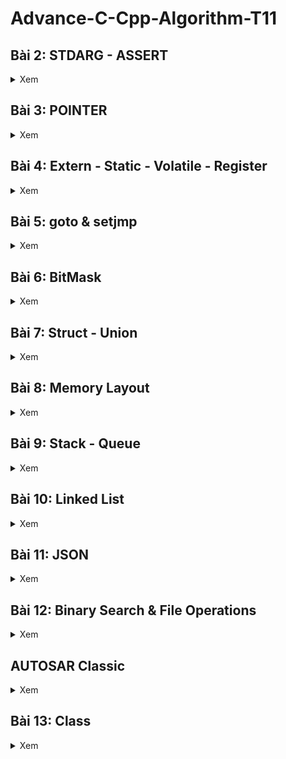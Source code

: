 # Advance-C-Cpp-Algorithm-T11
## Bài 2: STDARG - ASSERT
<details><summary>Xem</summary>
 
### Thư viện STDARG
 > **Cung cấp các phương thức để làm việc với hàm có tham số đầu vào chưa xác định**

**Bao gồm:**
```cpp
va_list: Kiểu dữ liệu cho các đối tượng lưu danh sách có đối số biến đổi

va_start(v,l): Cần được gọi trước khi truy cập các đối số trong danh sách v, hoặc có chức năng tách phần tử đầu tiên l ra khỏi danh sách

va_arg(v,l): Truy cập lần lượt một đối số trong danh sách v và ép kiểu theo l

va_copy(d,s): copy danh sách s và gán vào danh sách d

va_end(v): Kết thúc việc sử dụng danh sách đối số biến đổi, được gọi trước khi kết thúc hàm.
```
**Ví dụ: Tính tổng danh sách đối số biến đổi**
<details><summary>Xem Code và giải thích</summary>
<p>

```cpp
#include <stdio.h>
#include <stdarg.h>

#define sumUnDefine(...)  sum(__VA_ARGS__,"\n")

int sum(int count1,...)
{
    va_list args1;
    va_list check;

    va_start(args1, count1);
    va_copy(check, args1);

    int result1 = count1;

    while ((va_arg(check, char*)) != (char*)"\n")
    {
        result1 += va_arg(args1, int);
    }
    va_end(args1);

    return result1;
}
```
**Giải thích**

```cpp
+) va_list args1; //Tạo ra một biến args1 chứa chuỗi kỹ tự gồm các đối số của hàm.

+) a_start(args1, count1); //Tách chuỗi count1 ra khỏi args1 và bắt đầu xử lý danh s+ách

+) va_copy(check, args1); //Copy danh sách args1 vào danh sách check1

+) int result1 = count1; //Giá trị đầu của kết quả là tham số thứ nhất

+) while ((va_arg(check, char*)) != (char*)"\n") //Kiểm tra việc kết thúc chuỗi, sử dụng check để tránh việc gọi hai lần dữ liệu của args1 gây ra thiếu kết quả.

+) result += va_arg(args1, int); //Đọc lần lượt từng phần tử của danh sách và ép kiểu về số nguyên sau đó cộng dồn vào kết quả

+) va_end(args); //Thu hồi lại địa chỉ biến args và kết thúc việc xử lý

+) printf("Tong khong xac dinh: %d\n", sumUnDefine(3, 4, 5, 6, 7)); //Gọi hàm thực thi in ra kết quả
```
**Kết quả:**

```cpp
Tong khong xac dinh: 25
```

</p>
</details>

### Thư viện ASSERT
 > **Cung cấp các macro sử dụng để kiểm tra điều kiện, nếu điều kiện sai(false), dừng chương trình và báo lỗi**

> **#define NDEBUG để tắt debug**

**Ví dụ: Tính tổng danh sách đối số biến đổi**
<details><summary>Xem Code và giải thích</summary>
<p>

```cpp
#include <stdio.h>
#include <assert.h>


//Nếu b = 0 thì lỗi và dừng chương trình

float divide(int a, int b){
    assert(b != 0 && "b bang 0");
    return (double)a/b;
}


int main(){
    printf("a = ");
    int a, b;
    scanf("%d", &a);
   
    printf("\nb = ");
    scanf("%d", &b);

    printf("\n%d/%d = %f\n",a,b,divide(a,b));
}
```
**Giải thích**

```cpp
+) assert(b != 0 && "b bang 0"); // Kiểm tra điều kiện nếu b khác 0 (false) thì dừng chương trình và in ra
"b bang 0"
```
**Kết quả:**
```cpp
a = 5  
b = 0  
Assertion failed: b != 0 && "b bang 0", file main.c, line 8
```
</p>
</details>

</details>

## Bài 3: POINTER
<details><summary>Xem</summary>
 
**Pointer** là một biến chứa địa chỉ của một đổi tượng khác (biến, mảng, hàm), giúp chúng ta xử lý các thao tác trên bộ nhớ linh hoạt hơn.

**Ví dụ:**  
Biến bình thường: ```int A = 5```;
- Có Address giả sử ```0xA1```;
- Giá trị 5
Thì biến con trỏ ```int *ptrA = &A```; 
- Có Address giả sử ```0x42```;
- Có giá trị là địa chỉ của biến A: ```0xA1```
Cách giải tham chiếu để lấy ra giá trị của A từ ptrA  
Ta có:
- ```ptrA = 0xA1```
- ```&ptrA = 0x42``` (lấy địa chỉ của con trỏ)
- ```*prtA = *(0xA1) = 5``` (giải tham chiếu)
Vì thế nếu 
```
int *ptr = &X; //ptr trỏ đến địa chỉ của x 
int y = *ptr; // y = giá trị tại địa chỉ ptr trỏ tới
```
Thì ```y = x```  

**Kích thước của con trỏ** phụ thuộc vào **kiến trúc máy tính** và **trình biên dịch**. Ví dụ STM32 thì con trỏ có kích thước 32bits

Ví dụ ```int *ptrA``` và ```char *ptrB``` đều có kích thước như nhau. **Khác nhau** là khi đọc dữ liệu từ địa chỉ của con trỏ sẽ đọc số byte bằng với kiểu dữ liệu của con trỏ đó. Như y = *ptrA, y sẽ là dữ liệu 4 byte sau địa chỉ của con trỏ

**Mảng** có các phần tử với địa chỉ liền kề với nhau, cách nhau số bit phụ thuộc vào kiểu dữ liệu của mảng. Mảng mặc định sẽ trỏ đến phần tử đầu tiên.

**Ví dụ:** cho mảng 
```int A[] = {3,1,2};
int *ptrA = A; // Lúc này ptrA trỏ tới A[0] ví dụ 0x02

```
Thì ```prtA+1``` sẽ trỏ tới ```0x06```  tức trỏ tới ```A[1]``` hoặc ```prtA+2``` sẽ trỏ tới ```A[2]```

Muốn lấy giá trị ```A[2]``` tức là ```*(ptrA+2)```

### Ví dụ đọc dữ liệu của biến và mảng:
```cpp
#include <stdio.h>

int a = 15;
int *ptrA = &a;

float b = 20;
float *ptrB = &b;

float arr[] = {2,3,4,5,6,7};
float *ptrArr = arr;

int main(){
    printf("Gia tri cua A la: %d\n",*ptrA);
    printf("Gia tri cua B la: %f\n",*ptrB);
    for(int i = 0; i < 6; i++){
        printf("Gia tri cua Arr[%d] la: %f\n",i,*(ptrArr+i)); //ptrArr: 0xA0, //prtArr1: 0xA4, //PtrArr2: 0xA8 (4 byte của float)
    }
    return 0;
}

```
Kết quả:
```cpp
Gia tri cua A la: 15
Gia tri cua B la: 20.000000    
Gia tri cua Arr[0] la: 2.000000
Gia tri cua Arr[1] la: 3.000000
Gia tri cua Arr[2] la: 4.000000
Gia tri cua Arr[3] la: 5.000000
Gia tri cua Arr[4] la: 6.000000
Gia tri cua Arr[5] la: 7.000000
```
Ta có ptrA và ptrB trỏ đến địa chỉ của A và B. Nên khi giải tham chiếu sẽ được giá trị của A và B là 15 và 20.

Với mảng arr ta có ptrArr trỏ tới arr[0]. Muốn đọc các phần tử tiếp theo thì sẽ cộng số thứ tự phần tử tưởng ứng và được kết quả như trên.


Ví dụ hoán đổi hai giá trị:
```cpp
#include <stdio.h>

void swapINCORRECT(int a, int b)
{
    int temp = a;
    a = b;
    b = temp;
}

void swapCORRECT(int *a, int *b)
{
    int temp = *a;
    *a = *b;
    *b = temp;
}

int main()
{
    int a = 10;
    int b = 30;
    swapINCORRECT(a, b);
    printf("a = %d\n",a);
    printf("b = %d\n",b);
    
    swapCORRECT(&a, &b);
    printf("a = %d\n",a);
    printf("b = %d\n",b);

    return 0;
}
```
Kết quả:
```cpp
a = 10
b = 30
a = 30
b = 10
```

Ta có với hàm ```swapINCORRECT(int a, int b)``` tham số truyền vào là hai biến a và b, và trình biên dịch khi chạy hàm này sẽ tạo ra hai biến a, b với địa chỉ khác sau đó hoán đổi và thu hồi khi hoàn thành hàm, nên sau khi hàm này được thực thi thì hai biến a = 10 và b = 30 không thay đổi vị trí cho nhau, dẫn đến kết quả không chính xác

Với hàm ```swapCORRECT(int *a, int *b)``` tham số truyền vào là hai con trỏ và khi gọi hàm thực thi ```swapCORRECT(&a, &b)``` sẽ truyền vào địa chỉ của hai biến a và b nên giá trị của hai biến này có thể truy cập và thay đổi được
```cpp
    int temp = *a; // Temp = 10
    *a = *b; // giá trị của a = giá trị của b
    *b = temp; // giá trị của b = temp
```
### Các loại con trỏ
#### 1. Void Pointer
- Là biến có thể trỏ tới bất kỳ kiểu dữ liệu nào mà không cần biết kiểu dữ liệu của giá trị tại địa chỉ đó
- Cú pháp ```void *ptr;``` 
**Ví dụ:**
```cpp
#include <stdio.h>

void *ptr;

int main(){
    int A = 10;
    float B = 25.4;

    ptr = &A;

    printf("Dia chi cua A: %p\n",ptr);
    printf("Gia tri cua A: %d\n",*(int*)ptr);

    ptr = &B;
    printf("Dia chi cua B: %p\n",ptr);

    printf("Gia tri cua A: %f",*(float*)ptr);
}
```
Kết quả
```cpp
Dia chi cua A: 0000008EF87FFBAC
Gia tri cua A: 10
Dia chi cua B: 0000008EF87FFBA8
Gia tri cua A: 25.400000
```
Ta không thể đọc giá trị của A qua ptr trực tiếp vì trình biên dịch không biết ptr cần đọc bao nhiêu byte, vì thế ta phải ép kiểu con trỏ sang kiểu con trỏ số nguyên phù hợp với A```(int*)ptr```. Sau đó giải tham chiếu để được giá trị ```*(int*)ptr```. Tương tự với float B.

#### 2. Function Pointer
- Con trỏ hàm là một biến giữ địa chỉ của một hàm, nó trỏ đến vị trí bộ nhớ chứa mã máy của hàm
- Con trỏ hàm cho phép truyền một hàm như một đối số cho một hàm khác, lưu trữ địa chỉ của hàm trong một cấu trúc dữ liệu, hoặc thậm chí truyền hàm như một giá trị trả về tự một hàm khác.
- Để trỏ đến hàm, con trỏ hàm phải có cùng kiểu dữ liệu trả về và các tham số truyền vào cũng phải có cùng kiểu dữ liệu với hàm đó.
- Có hai cách để lấy địa chỉ hàm: Lấy trực tiếp tên hoặc thêm dấu ```&``` phía trước hàm
**Ví dụ:**
```cpp
#include <stdio.h>

int sum(int Arr[], int num){
    int result = 0;
    for(int i = 0; i < num; i++){
        result += Arr[i];
    }
    return result;
}

float sub(float a, int b){
    printf("Ket qua: %f - %d =  %f\n", a, b, a-b);
    return (a - b);
}

int main(){
    int Array[] = {3,1,2,5,6};
    
    int (*ptr)(int*, int) = sum ;
    printf("Tong mang la: %d\n", ptr(Array, 5));

    float (*ptr1)(float,int) = sub;
    ptr1(9.8, 6.9);

    return 0;

}
```
- Để tạo con trỏ hàm trỏ tới hàm sub: ```float (*ptr1)(float,int) = sub;```
- Tạo con trỏ hàm trỏ tới hàm sum: ```int (*ptr)(int*, int) = sum;```. Tham số đầu tiên truyền vào là con trỏ số nguyên vì với hàm, tham số là một mảng sẽ được biến đổi thành con trỏ khi biên dịch, thành con trỏ trỏ tới địa chỉ đầu tiên của mảng.
- Sau đó gọi hàm thực thi
    - ```ptr(Array, 5);```
    - ```ptr1(9.8, 6.9);```
Kết quả:
```
Tong mang la: 17
Ket qua: 9.800000 - 6 =  3.800000
```
Kết quả của phép trừ bị sai vì khi thực thi ta truyền vào hai số kiểu float nhưng khai báo kiểu (float, int) nên sẽ tự động ép kiểu thành int nên 6.9 sẽ thành 6 và thực hiện phép trừ. 

**Ví dụ: Mảng con trỏ hàm**
```cpp
#include <stdio.h>

int sum(int a,int b){
    printf("Ket qua: %d + %d =  %d\n", a, b, a+b);
    return (a+b);
}

int sub(int a, int b){
    printf("Ket qua: %d - %d =  %d\n", a, b, a-b);
    return (a - b);
}

int main(){
  
    int(*ptr[])(int, int) = {sum, sub};
    
    ptr[0](2, 5);
   
    ptr[1](9,7);
    
    return 0;
}
```
Kết quả: 
```
Ket qua: 2 + 5 =  7
Ket qua: 9 - 7 =  2
```
- ```int(*ptr[])(int, int) = {sum, sub};``` Khai báo mảng con trỏ trả về kiểu dữ liệu int, hai tham số truyền vào là int, gồm hai phần tử là địa chỉ của hai hàm sum và sub. Tức ```ptr[0]``` trỏ tới địa chỉ hàm ```sum``` và ```ptr[1]``` trỏ tới địa chỉ hàm ```sub```
- Gọi hàm thực thi 
```    
ptr[0](2, 5);
ptr[1](9,7);
```

**Ví dụ truyền con trỏ cho hàm khác**
```cpp
#include <stdio.h>

int sum(int a,int b){
    printf("Ket qua: %d + %d =  %d\n", a, b, a+b);
    return (a+b);
}

int sub(int a, int b){
    printf("Ket qua: %d - %d =  %d\n", a, b, a-b);
    return (a - b);
}

void caculate(int(*ptr)(int,int), int a,int b){
    ptr(a, b);
}


int main(){

    caculate(sum, 6, 7);
    caculate(sub, 8, 2);
    
    return 0;
}
```
Kết quả:    
```
Ket qua: 6 + 7 =  13
Ket qua: 8 - 2 =  6
```
- Hàm ```void caculate(int(*ptr)(int,int), int a,int b)``` sẽ truyền vào ba tham số gồm một con trỏ hàm và hai biến số nguyên để tính toán. Và sẽ địa chỉ hàm ứng với con trỏ được truyền vào ```ptr(a, b);```


#### 3. Pointer to Constant (Con trỏ hằng)
- Là con trỏ không thể thay đổi giá trị mà nó trỏ đến thông qua giải tham chiếu nhưng giá trị tại địa chỉ đó có thể thay đổi thông qua biến gốc
- Khai báo: ```int const *ptr;``` hoặc ```const int *ptr;``` 

**Ví dụ: Con trỏ hằng**
```cpp
#include <stdio.h>

int a = 5;
int b = 20;

int *ptrA = &a;
int const *ptrB = &b;

int main(){

    *ptrA = 10;
    printf("a = %d", *ptrA);

    *ptrB = 8;
    printf("b = %d", *ptrB);
    return 0;
}
```
- Ta có hai con trỏ ptrA và con trỏ hằng ptrB, ta chỉ có thể thay đổi giá trị của a bằng giải tham chiếu nhưng không thể thay đổi giá trị của b vì con trỏ hằng không được phép thay đổi giá trị tại địa chỉ mà nó trỏ đến
Kết quả:
```
main.c:14:11: error: assignment of read-only location '*ptrB'
   14 |     *ptrB = 8;
      |           ^
``` 
Nếu muốn thay đổi giá trị của A ta chỉ có thể thay đổi trực tiếp bằng biến theo cú pháp ```b = 8;``` thay cho ```*ptrB = 8;```
Kết quả: 
```
a = 10
b = 8
```
Con trỏ hằng vẫn có thể đổi địa chỉ trỏ đến khi muốn thay đổi.
Sử dụng con trỏ hằng khi không muốn đổi tượng của mình thay đổi giá trị (read only).

#### 4. Constant Pointer (Hằng con trỏ)
- Con trỏ chỉ trỏ đến một địa chỉ không thể thay đổi. Tức là sau khi khởi tạo sẽ không thể trỏ tới địa chỉ của con trỏ khác
- Cú pháp khai báo: ```int *const ptr = &a```
**Ví dụ:**
```cpp
#include <stdio.h>

int a = 20;
int b = 1;
int *const ptrA = &a;

int main(){
    ptrA = &b;
    printf("a = %d", *ptrA);
    return 0;

}
```
Vì  hằng con trỏ không thể thay đổi địa chỉ mà nó trỏ tới nên sẽ báo lỗi 
```
main.c:8:10: error: assignment of read-only variable 'ptrA'
    8 |     ptrA = &b;
      |          ^    
```

#### 5. NULL Pointer
- Khi khai báo con trỏ nhưng chưa sử dụng, mặc đinh cho giá trị con trỏ là NULL (0x00) để không trỏ tới địa chỉ khác. Hoặc sau khi sử dụng xong con trỏ thì gán NULL.
Cú pháp: ``` int *ptr = NULL;```

#### 6. Pointer to Pointer 
- Con trỏ cấp 1: ```*ptr = &a```
- Con trỏ cấp 2: ```**ptr1 = &ptr```
</details>

## Bài 4: Extern - Static - Volatile - Register
<details><summary>Xem</summary>

### Extern
- Extern được sử dụng để thông báo rằng một biến hoặc hàm đã được khai báo ở một nơi khác trong chương trình hoặc trong một file nguồn khác. Điều này giúp chương trình hiểu rằng biến hoặc hàm đã được định nghĩa và sẽ được sử dụng từ một vị trí khác, giúp quản lý sự liên kết giữa các phần khác nhau của chương trình hoặc giữa các file nguồn.

- Chỉ được khai báo chứ không được phép định nghĩa hay gán giá trị. Cú pháp: ```extern int A; ```

- Các hàm có thể không cần sử dụng Extern nhưng File khác vẫn có thể sử dụng được bình thường.

- Các File phải liên kết với nhau theo lệnh:   
```gcc main.c File1.c File2.c -o main```: Liên kết ba file .c và tạo ra file main.exe

Ví dụ:  
File1.h
```cpp
#ifndef FILE1_H
#define FILE1_H

#include <stdio.h>

extern int externVariable;

int add(int a, int b);

#endif
```
File1.c
```cpp
#include "File1.h"

int externVariable = 20;

int add(int a, int b){
    return a + b;
}

```
main.c
```cpp
#include <stdio.h>
#include "File1.h"

int main(){
    
    printf("Extern Variable: %d\n",externVariable); 

    int result = add(3,5);
    print("Result: %d\n", result)
    
    return 0;
}
```
Kết quả:
```
Extern Variable: 20
Result: 8
```

### Static
#### Static Global
Khi static được sử dụng với global variables ( biến toàn cục - khai báo biến bên ngoài hàm), nó hạn chế phạm vi của biến đó **chỉ trong file nguồn hiện tại**. Ví dụ file File1.c sử dụng ```static int x = 2;``` thì file main.c không thể nào truy cập được. Tượng tự đối với các Static Function.  
**Ứng dụng**: dùng để thiết kế các file thư viện, tránh việc sử dụng các hàm ở những File khác gây lỗi thư viện.

#### Static Local
Ví dụ:
```cpp
#include <stdio.h>

void count(void){
    int x = 2;
    printf("Tang x len 1: %d\n",x++);
}

int main(){
    
    count();
    count();
    count();
    
    return 0;
}
```
Tại hàm ```count()``` ta khai báo biến cục bộ ```int x = 2```, với mỗi lần gọi hàm, trình biên dịch sẽ khởi tạo cho biến x một địa chỉ trong bộ nhớ Stack và khi kêt thúc hàm sẽ thu hồi lại địa chỉ này. Sau đó lại cấp một địa chỉ mới có thể trùng địa chỉ cũ khi gọi lại hàm một lần nữa. Vì thế giá trị của x mỗi khi gọi hàm sẽ luôn bằng 2 và không tăng  
Kết quả:
```
Tang x len 1: 2
Tang x len 1: 2
Tang x len 1: 2
```
Để khắc phục lỗi này ta sẽ sử dụng biến kiểu static local.
Khi static được sử dụng với local variables (biến cục bộ - khai báo biến trong một hàm), nó giữ giá trị của biến qua các lần gọi hàm và giữ phạm vi của biến chỉ trong hàm đó.  

Thay đổi hàm ```count();```
```cpp
void count(void){
    static int x = 2;
    printf("Tang x len 1: %d\n",x++);
}
```
Ta sẽ khai báo biến x là biến static cục bộ. Khi lần đầu gọi hàm, trình biên dịch sẽ khởi tạo địa chỉ cho biến x này và sẽ luôn giữ giá trị xuyên suốt chương trình, khi kết thúc một lần gọi hàm hàm x sẽ được cộng lên 1. Với lần thứ 2 trở đi, khi gọi hàm trình biên dịch sẽ bỏ qua lệnh khai báo biến và trực tiếp thực thi lệnh ```printf``` và ```x++``` 
Kết quả:
```
Tang x len 1: 2
Tang x len 1: 3
Tang x len 1: 4
```
#### Static trong Class
Khi một thành viên của lớp được khai báo là static, nó thuộc về lớp chứ không thuộc về các đối tượng cụ thể của lớp đó. Các đối tượng của lớp sẽ chia sẻ cùng một bản sao của thành viên static, và nó có thể được truy cập mà không cần tạo đối tượng. Nó thường được sử dụng để lưu trữ dữ liệu chung của tất cả đối tượng.

### Volatile
Từ khóa volatile trong ngôn ngữ lập trình C được sử dụng để báo hiệu cho trình biên dịch rằng một biến có thể thay đổi ngẫu nhiên, ngoài sự kiểm soát của chương trình. Việc này ngăn chặn trình biên dịch tối ưu hóa hoặc xóa bỏ các thao tác trên biến đó, giữ cho các thao tác trên biến được thực hiện như đã được định nghĩa.

Nghĩa là trình biên dịch không có quyền xóa biến kiểu Volatile mặc dù biến này không thực thi bất kỳ công việc hoặc thay đổi nào.

Ví dụ: Khi một biến chứa giá trị Sensor có điều kiện không thay đổi. Với một biến bình thường, trình biên dịch sẽ xem xét và tối ưu hóa biến này làm cho sensor không thể cập nhật giá trị. Nhưng với một biến Volatile sẽ không bị trình biên dịch xóa và luôn có thể active.

### Register

Đối với một cấu trúc xử lý bình thường sẽ có luồng dữ liệu như sau:
![Luồng](https://i.imgur.com/soZieSR.png)
- Khi khai báo một biến ```int i = 5```, trình biên dịch sẽ cấp phát một địa chỉ trong RAM để chưa i. 
- Khi muốn xử lý giá trị i, ví dụ cộng lên một. RAM sẽ đẩy giá trị i đến một thanh ghi nào đó và gửi phép cộng một đến một thanh ghi khác.
- Sau đó hai thanh ghi này sẽ được truyền vào khối ALU (Arithmetic Logic Unit - Khối xử lý những phép toán logic trong vi điều khiển) để xử lý phép cộng này. 
- Sau đó kết quả sẽ được truyền lại thanh ghi và cuối cùng sẽ gán vào địa chỉ của biến i trong RAM 

Việc này sẽ mất nhiều tài nguyên khi xử lý những biến thường xuyên thay đổi giá trị.

**Hạn chế**
- Với từ khóa Register, biến được khởi tạo sẽ không có địa chỉ, sẽ làm giảm tính linh hoạt của biến. Nên không thể khai báo ở biến toàn cục (có nhiều hàm sẽ truy cập)
- Số thanh ghi trong vi điều khiển là giới hạn. Khi khai báo biến toàn cục thì sẽ luôn lưu biến tại vị trí thanh ghi đó, làm mất một ô thanh ghi. Làm giảm tính linh hoạt của thanh ghi.
Trong ngôn ngữ lập trình C, từ khóa register được sử dụng để chỉ ra ý muốn của lập trình viên rằng một biến được sử dụng thường xuyên và có thể được lưu trữ trong một thanh ghi máy tính, chứ không phải trong bộ nhớ RAM. Việc này nhằm tăng tốc độ truy cập. 

Tuy nhiên, lưu ý rằng việc sử dụng register chỉ là một đề xuất cho trình biên dịch và không đảm bảo rằng biến sẽ được lưu trữ trong thanh ghi. Trong thực tế, trình biên dịch có thể quyết định **không** tuân thủ lời đề xuất này.  
**Ví dụ:**
```cpp
#include <stdio.h>
#include <time.h>

int main() {
    // Lưu thời điểm bắt đầu
    clock_t start_time = clock();
    int i;

    // Đoạn mã của chương trình
    for (i = 0; i < 2000000; ++i) {
        // Thực hiện một số công việc bất kỳ
    }

    // Lưu thời điểm kết thúc
    clock_t end_time = clock();

    // Tính thời gian chạy bằng miligiây
    double time_taken = ((double)(end_time - start_time)) / CLOCKS_PER_SEC;

    printf("Thoi gian chay cua chuong trinh: %f giay\n", time_taken);

    return 0;
}

```
Chương trình trên với chức năng in ra màn hình thời gian thực thi hàm for đếm 2.000.0000 lần. Nó sẽ lấy thời gian trước khi thực thi và thời gian sau khi thực thi bằng hàm ```clock()``` cung cấp bởi thư viện ```time.h```. Và tính tổng số thời gian thực hiện của vòng lặp for.
Với đoạn mã trên, ta khai báo biến i theo cách cơ bản thì sẽ thực thi với thời gian lâu hơn
Kết quả:
```
Thoi gian chay cua chuong trinh: 0.006000 giay
```

Và khi ta đổi biến i thành kiểu ```register int i;``` thì thời gian được rút ngắn đáng kể
Kết quả:
```
Thoi gian chay cua chuong trinh: 0.001000 giay
```

</details>
    
## Bài 5: goto & setjmp 
<details><summary>Xem</summary>
 
### 1. goto
goto là một từ khóa trong ngôn ngữ lập trình C, cho phép chương trình nhảy đến một nhãn (label) đã được đặt trước đó **trong cùng một hàm**. 

Mặc dù nó cung cấp khả năng kiểm soát flow của chương trình, nhưng việc sử dụng goto thường được xem là không tốt vì nó có thể làm cho mã nguồn trở nên khó đọc và khó bảo trì.

Cú pháp: 
```cpp
label:
...
goto label;
```
Ví dụ:
```cpp
#include <stdio.h>

int main()
{
    int i = 0;
// Đặt nhãn
start:
    printf("%d ", i);
    i++;
    if (i < 5)
    {
        goto start; // Chuyển control đến nhãn "end"
    }
    return 0;
}

```
Ở ví dụ trên: chúng ta sẽ cho đếm i tăng dần, nếu i < 5 thì nhảy đến nhãn ```start``` và tiếp tục đếm. Nếu i >= 5 thì bỏ qua lệnh nhảy và kết thúc chương trình  
Kết quả
```
0 1 2 3 4 
```
Trong trường hợp có nhiều vòng lặp chồng lên nhau:
```cpp
while(1){
    for(){
        for(){
            if(){
                break;
            }
        break;
        }
    break;
    }
}
```
Việc thoát khỏi hàm ```while(1)``` ngoài cùng ngay lập tức cần phải có nhiều hàm ```break``` ở ```if()``` và các vòng ```for()``` Nhưng ta chỉ cần một lệnh ```goto``` là có thể thoát khỏi ```while(1) ```này:
```cpp
while(1){
    for(){
        for(){
            if(){
                goto out;
            }
        }
    }
}
out:
```

### 2. setjmp.h
- setjmp.h là một thư viện trong ngôn ngữ lập trình C, cung cấp hai hàm chính là setjmp và longjmp. Cả hai hàm này thường được sử dụng để thực hiện xử lý ngoại lệ trong C.
- Nhưng nó không phải là một cách tiêu biểu để xử lý ngoại lệ trong ngôn ngữ này.

**Ví dụ**
```cpp
#include <stdio.h>
#include <setjmp.h>

jmp_buf buf;
int exception_code;

#define TRY if ((exception_code = setjmp(buf)) == 0) 
#define CATCH(x) else if (exception_code == (x)) 
#define THROW(x) longjmp(buf, (x))


double divide(int a, int b) {
    if (b == 0) {
        THROW(1); // Mã lỗi 1 cho lỗi chia cho 0
    }
    return (double)a / b;
}

int main() {
    int a = 10;
    int b = 0;
    double result = 0.0;

    TRY {
        result = divide(a, b);
        printf("Result: %f\n", result);
    } CATCH(1) {
        printf("Error: Divide by 0!\n");
    }


    // Các xử lý khác của chương trình
    return 0;
}
```
- Biến ```jmp_buf buf;``` có chức năng lưu trạng thái hiện tại của chương trình
- Hàm ```setjmp(buf)``` khi lần đầu được gọi, mặc định sẽ bằng 0
- Hàm ```longjmp(buf,value)``` sẽ nhảy về địa chỉ được gọi ```setjmp(buf)``` và đặt hàm này thành giá trị ```value```

Ví dụ:
```cpp
#include <stdio.h>
#include <setjmp.h>

jmp_buf buf;

int main(){
    int i = 2;
    printf("exception = ");
    int exception = setjmp(buf);
    printf("%d ",exception);

    if(exception < 10){
        i+= 2;
        longjmp(buf,i);
    }
    return 0;
}
```
- Khi lần đầu được gọi ```int exception = setjmp(buf)```; thì biến ```exception = 0```.
- Sau đó hàm ```longjmp(buf,i)``` sẽ được gọi nếu ```exception < 10``` nên ```longjmp``` sẽ được gọi lần lượt với i là 4,6,8 (i được khởi tạo là 2 và bắt đầu gọi với giá trị ```i+2```).
Kết quả:
```
exception = 0 4 6 8
```
**Hàm longjmp **không được** truyền vào tham số giá trị bằng 0

#### Sử dụng setjmp cho xử lý ngoại lệ
Ví dụ:
```cpp
#include <stdio.h>
#include <setjmp.h>

jmp_buf buf;
int exception_code;

#define TRY if ((exception_code = setjmp(buf)) == 0) 
#define CATCH(x) else if (exception_code == (x)) 
#define THROW(x) longjmp(buf, (x))


double divide(int a, int b) {
    if (b == 0) {
        THROW(1); // Mã lỗi 1 cho lỗi chia cho 0
    }
    return (double)a / b;
}

int main() {
    int a = 10;
    int b = 0;
    double result = 0.0;

    TRY {
        result = divide(a, b);
        printf("Result: %f\n", result);
    } CATCH(1) {
        printf("Error: Divide by 0!\n");
    }


    // Các xử lý khác của chương trình
    return 0;
}
```
Tại định nghĩa  
```cpp
#define TRY if ((exception_code = setjmp(buf)) == 0) 
```
sẽ gán giá trị của ```exception_code``` bằng với ```setjmp(buf)``` và kiểm tra điều kiện bằng 0 để thực thi khối TRY

Định nghĩa: 
```cpp
#define CATCH(x) else if (exception_code == (x)) 
```
Nếu khối TRY xảy ra lỗi thì thực thi hàm CATCH và kiểm tra điều kiện```exception_code == x``` và thực thi

Định nghĩa
```cpp
#define THROW(x) longjmp(buf, (x))
```
Khi gặp THROW chương trình sẽ ngừng thực thi khối TRY, gọi hàm longjmp(buf, (x)) và chuyển sang khối CATCH.

Hàm chia hai số
```cpp
double divide(int a, int b) {
    if (b == 0) {
        THROW(1); // Mã lỗi 1 cho lỗi chia cho 0
    }
    return (double)a / b;
}
```
Kiểm tra nếu mẫu bằng 0 thì xảy ra ngoại lệ và gọi THROW(1) để nhảy về setjmp(buf) đồng thời set exception = 1.

Tại hàm main:
```cpp
TRY {
    result = divide(a, b);
    printf("Result: %f\n", result);
} CATCH(1) {
    printf("Error: Divide by 0!\n");
}
```
Khi thực thi khối TRY mà mẫu bằng 0 thì sẽ chạy khối CATCH và in ra lỗi
Kết quả:
```
Error: Divide by 0!
```

ASSERT cũng có chức năng xử lý lỗi nhưng khi phát hiện lỗi thì ASSERT dừng chương trình và in ra lỗi trong khi đó thì TRY, CATCH vẫn tiếp tục thực thi chương trình.
</details>

## Bài 6: BitMask  
<details><summary>Xem</summary>
 
- Bitmask là một kỹ thuật sử dụng các bit để lưu trữ và thao tác với các cờ (flags) hoặc trạng thái. Có thể sử dụng bitmask để đặt, xóa và kiểm tra trạng thái của các bit cụ thể trong một từ (word).

- Bitmask thường được sử dụng để tối ưu hóa bộ nhớ, thực hiện các phép toán logic trên một cụm bit, và quản lý các trạng thái, quyền truy cập, hoặc các thuộc tính khác của một đối tượng.

### Bitwise Operatiors
![Bitwise](https://i.imgur.com/HZs7vbg.png)
#### NOT: 
- 0 thành 1, 1 thành 0
- Cú pháp: ```~b``` 
#### AND:
- Khi tất cả intput bằng 1 thì output bằng 1, ngược lại bằng 0
- Cú pháp: ```a&b```
#### OR:
- Khi có ít nhất một input bằng 1 thì output bằng 1, ngược lại bằng 0
- Cú pháp: ```a|b```
### XOR:
- Khi có một ngõ vào khác các ngõ vào còn lại thì bằng 1, ngược lại bằng 0.
- Cú pháp: ```a^b```
#### Shift Left, Shift Right
- Dùng để di chuyển bit sang trái hoặc sang phải.
    - Trong trường hợp <<, các bit ở bên phải sẽ được dịch sang trái, và các bit trái cùng sẽ được đặt giá trị 0.
    - Trong trường hợp >>, các bit ở bên trái sẽ được dịch sang phải, và các bit phải cùng sẽ được đặt giá trị 0 hoặc 1 tùy thuộc vào giá trị của bit cao nhất (bit dấu).


**Ví dụ**
```cpp
#include <stdint.h>
#include <stdio.h>

int main(){

    const uint8_t init  = 0b01001011; // 75
    const uint8_t init1 = 0b01101001; // 105
    
    uint8_t notInit = ~init; //0b10110100: 180
    printf("NOT: %d\n", notInit);
    
    uint8_t AND = init&init1; //0b01001001: 73  
    printf("AND: %d\n", AND);

    uint8_t OR = init|init1; //0b01101011: 107
    printf("OR: %d\n", OR); 

    uint8_t XOR = init^init1; //0b00100010: 34
    printf("XOR: %d\n", XOR);

    uint8_t shiftLeft = init<<3; //0b01011000: 88
    printf("ShiftLeft 3 bit Init: %d\n", shiftLeft);

    uint8_t shiftRight = init>>4 ; //0b00000100: 4
    printf("ShiftRight 4 bit Init: %d\n", shiftRight);


    return 0;
}
```
Kết quả:
```
NOT: 180
AND: 73
OR: 107
XOR: 34
ShiftLeft 3 bit Init: 88
ShiftRight 4 bit Init: 4
```
**Ví dụ sử dụng bitmask**
```cpp
#define GENDER        1 << 0  //0000 0001
#define TSHIRT        1 << 1  //0000 0010
#define HAT           1 << 2  //0000 0100
#define SHOES         1 << 3  //0000 1000

#define FEATURE1      1 << 4  // Bit 4: Tính năng 1
#define FEATURE2      1 << 5  // Bit 5: Tính năng 2
#define FEATURE3      1 << 6  // Bit 6: Tính năng 3
#define FEATURE4      1 << 7  // Bit 7: Tính năng 4
```
Thay vì khai báo mỗi đối tượng với kiểu uint8_t sẽ mất 4 bytes thì ta chỉ cần khai báo 8 đối tượng mà chỉ mất 1 byte.
- Hàm bật một bit:
```cpp
void enableFeature(uint8_t *features, uint8_t change) {
    *features |= change;
}
```
- Giả sử ta có 
```
features:    10001000
change  :    00000100
______________________
features:    10001100
```
- Như ví dụ trên, ta chỉ cần bật bit 2 và sử dụng phép OR để khi ```feature|change``` thì bit tại vị trí cần bật lên sẽ luôn bằng 1. Và những bit tại ví trị khác của ```features``` OR với bit 0 của ```change``` sẽ luôn là chính nó (Không làm thay đổi các bit khác).

- Hàm tắt một bit:
```cpp
void disableFeature(uint8_t *features, uint8_t change) {
    *features &= ~change;
}
```
- Giả sử ta có  ```change: 00000010``` thì ```~change=11111101```
Kết quả:
```
features:    10001010
change  :    11111101
______________________
features:    10001000
```
Phép AND với 1 sẽ tắt bit của features tại vị trí bit 0 của change và các vị trí khác sẽ không đổi.

- Hàm đọc giá trị một bit
```cpp
int isFeatureEnabled(uint8_t features, uint8_t change) {
    return (features & change) != 0;
}
```
Giả sử ta muốn kiểm tra bit 5
```
features:    10001010
change  :    00100000
______________________
features:    00000000
```
Ta sẽ AND biến cần kiểm tra với mặt nạ mạng có giá trị 0 ở tất cả các bit (Kết quả luôn bằng 0) ngoại trừ vị trí cần kiểm tra sẽ có bit 1, nếu bit tại đó bằng 1 thì kết quả bằng 1, ngược lại bằng 0.
Cả hai hàm bật/tắt bit trên sẽ truyền vào con trỏ để xác định được vị trí đang lưu của đổi tượng cần thay đổi bit. Nhưng với hàm đọc chúng ta chỉ cần biết giá trị chứ không cần đổi nên sẽ truyền vào tham số là một biến bình thường. Lúc này, biến sẽ được khởi tạo ở một địa chỉ khác và không thay đổi giá trị của biến gốc.

Full Code:
```cpp
#include <stdio.h>
#include <stdint.h>


#define GENDER        1 << 0  // Bit 0: Giới tính (0 = Nữ, 1 = Nam)
#define TSHIRT        1 << 1  // Bit 1: Áo thun (0 = Không, 1 = Có)
#define HAT           1 << 2  // Bit 2: Nón (0 = Không, 1 = Có)
#define SHOES         1 << 3  // Bit 3: Giày (0 = Không, 1 = Có)
// Tự thêm tính năng khác
#define FEATURE1      1 << 4  // Bit 4: Tính năng 1
#define FEATURE2      1 << 5  // Bit 5: Tính năng 2
#define FEATURE3      1 << 6  // Bit 6: Tính năng 3
#define FEATURE4      1 << 7  // Bit 7: Tính năng 4

void enableFeature(uint8_t *features, uint8_t feature) {
    *features |= feature;
}

void disableFeature(uint8_t *features, uint8_t feature) {
    *features &= ~feature;
}


int isFeatureEnabled(uint8_t features, uint8_t feature) {
    return (features & feature) != 0;
}

void listSelectedFeatures(uint8_t features) {
    printf("Selected Features:\n");

    if (isFeatureEnabled(features, GENDER)) {
        printf("- Gender\n");
    }
    if (isFeatureEnabled(features, TSHIRT)) {
        printf("- T-Shirt\n");
    }
    if (isFeatureEnabled(features, HAT)) {
        printf("- Hat\n");
    }
    if (isFeatureEnabled(features, SHOES)) {
        printf("- Shoes\n");
    }
    printf("Feature Binary:\n");
    for (int i = 7; i >= 0 ; i--)
    {
        printf("%d", (features >> i) & 1);
    }
}

int main() {
    uint8_t options = 0;

    // Thêm tính năng 
    enableFeature(&options, GENDER | TSHIRT | HAT);

    disableFeature(&options, TSHIRT);

    // Liệt kê các tính năng đã chọn
    listSelectedFeatures(options);
    
    return 0;
}

```

Kết quả:
```
Selected Features:
- Gender
- Hat
Feature Binary:
00000101
```
Tại hàm main ta bật 3 bit ```GENDER | TSHIRT | HAT``` sau đó tắt một bit ```TSHIRT```, nên sẽ chỉ còn 2 bit được bật tại vị trí 0 và 2 như ta đã khai báo ở đầu.

</details>



## Bài 7: Struct - Union
<details><summary>Xem</summary>

### Struct
- Trong ngôn ngữ lập trình C, struct là một cấu trúc dữ liệu cho phép lập trình viên tự định nghĩa một kiểu dữ liệu mới bằng cách nhóm các biến có các kiểu dữ liệu khác nhau lại với nhau. struct cho phép tạo ra một thực thể dữ liệu lớn hơn và có tổ chức hơn từ các thành viên (members) của nó.

- Cú pháp
```cpp
struct TenStruct {
    kieuDuLieu1 thanhVien1;
    kieuDuLieu2 thanhVien2;
    // ...
};

struct TenStruct Struct1, Struct2, Struct3[50];
```
Hoặc
```cpp
typedef struct TenStruct {
    kieuDuLieu1 thanhVien1;
    kieuDuLieu2 thanhVien2;
    // ...
} TenStruct;

TenStruct Struct1, Struct2, *Struct4;
```

- **Địa chỉ của Struct** là địa chỉ của **member đầu tiên**.

- Truy cập sử dụng thành phần của Struct
```cpp
Struct1.thanhvien1 = ...;
Struct1.thanhvien2 = ...;
```
- Nếu biến Struct là một con trỏ. Ví dụ ```*Struct4``` thì muốn truy cập vào phần tử phải sử dụng cú pháp:
```cpp
Struct4->thanhvien1 = ...;
Struct4->thanhvien2 = ...;
```

- **Data Alignment**: Quá trình sắp xếp các thành phần của struct, sao cho địa chỉ của những thành phần này phù hợp với yêu cầu căn chỉnh của CPU.
Ví dụ: thành phần có kiểu dữ liệu Double thì nó phải bắt đầu ở những địa chỉ chia hết cho 8 như ```0xA0```, ```0xA8```
- **Data Padding**: Những byte địa chỉ trống không chứa dữ liệu. Khi xắp xếp dữ liệu phù hợp, sẽ thừa ra nhưng byte trống ở giữa
**Ví dụ:**
```cpp
#include <stdio.h>
#include <stdint.h>

typedef struct{
    uint8_t  mem1;
    uint16_t mem2;
    uint32_t mem3;
} Container;

int main(int argc, char const *argv[])
{
    printf("Size of Container: %d\n",sizeof(Container));
    return 0;
}
```
- Ở vị dụ trên, ta sẽ có một Struct tên Container chưa ba phần tử, tổng kích thước của chúng là 7 bytes
- Nhưng kết quả:
```
Size of Container: 8
```
Thay đổi so với lý thuyết do **Data Alignment**
- Trình biên dịch sẽ dựa vào thành phần có kích thước lớn nhất để cấp phát địa chỉ. Ở đây là mem3 với 4 bytes. Vì thế mỗi lần cấp thêm địa chỉ phải cấp 4 bytes
- Đầu tiên, cấp 4 bytes để lưu trữ mem1, ví dụ:```0xA0 0xA1 0xA2 0xA3``` mem1 chỉ có một bytes nên được lưu ở ```0xA0```.
- Sau đó mem2 có 2 byte nên phải lưu ở ô nhớ chia hết cho 2 nên sẽ lưu ở địa chỉ ```0xA2 0xA3```
- Vì không còn đủ ô nhớ nên sẽ cấp phát thêm 4 bytes để lưu mem3. Vì thế sẽ mất 8 bytes để lưu được Struct này.
![Mem](https://i.imgur.com/FKj6wSu.png)

- Nếu chúng ta thay đổi vị trí của thành phần
```cpp
typedef struct{
    uint8_t  mem1;
    uint32_t mem3;
    uint16_t mem2;
} Container;
```
Thì kết quả sẽ là
```
Size of Container: 12
```
Vì địa chỉ của các thành phần được xếp như sau
![Mem1](https://i.imgur.com/JZKgJpJ.png)
Với **padding** là những vị trí địa chỉ có giá trị rỗng. 

**Ví dụ với các thành phần là mảng**
```cpp
typedef struct{
    uint8_t arr1[5];
    uint32_t arr2[4]; 
    uint16_t arr3[1]; 

} ContainerArr;
```
Vị trí ô nhớ được căn chỉnh như sau:
![can chinh](https://i.imgur.com/Ov2E0Rg.png)

- Mỗi lần cấp phát địa chỉ sẽ cấp 4 bytes theo ```arr2``` và được cấp phát 7 lần như hình.
Kết quả:
```
Size of ContainerArr: 28
```

### Union
- Trong ngôn ngữ lập trình C, union là một cấu trúc dữ liệu giúp lập trình viên kết hợp nhiều kiểu dữ liệu khác nhau vào cùng một vùng nhớ. Mục đích chính của union là tiết kiệm bộ nhớ bằng cách chia sẻ cùng một vùng nhớ cho các thành viên của nó. 
- Điều này có nghĩa là, trong một thời điểm, chỉ một thành viên của union có thể được sử dụng. Điều này được ứng dụng nhằm tiết kiệm bộ nhớ.

- Vì thế **Kích thước** của Union là kích thước của thành phần có kích thước lớn nhất.
- Cú pháp:
```cpp
union TenUnion {
    kieuDuLieu1 thanhVien1;
    kieuDuLieu2 thanhVien2;
    // ...
};
```
Hoặc
```cpp
tyupedef union  {
    kieuDuLieu1 thanhVien1;
    kieuDuLieu2 thanhVien2;
    // ...
} TenUnion;
```
**Ví dụ**
```cpp
#include <stdio.h>
#include <stdint.h>

typedef union {
    uint8_t  mem1;
    uint32_t mem3;
    uint16_t mem2;
} Container;

int main(int argc, char const *argv[])
{
    printf("Size of Container: %d\n",sizeof(Container));

    return 0;
}
```
Vì kích thước kiểu dữ liệu lớn nhất là 4 bytes nên vùng nhớ của Union sẽ là 4 bytes và sử dụng chung cho tất cả các thành phần. Kết quả:
```
Size of Container: 4
```
- Nếu union có phần từ là các mảng 
```cpp
typedef union {
    uint8_t arr1[5];
    uint32_t arr2[4]; 
    uint16_t arr3[1]; 
} Container;
```
Union cũng sẽ lấy kích thước của phần tử lớn nhất là arr2[4]: Tức sẽ là 4x4 = 16 bytes

- Một trường hợp khác:
```cpp
typedef union {
    uint8_t arr1[5];
    uint32_t arr2[4]; 
    uint16_t arr3[10]; 
} Container;
```
Ta có mảng ```arr2``` có **kích thước kiểu dữ liệu lớn** nhất là 4 bytes nhưng tổng kích thước của mảng chỉ có 16 bytes trong khi arr3 có kiểu dữ liệu nhỏ hơn là 2 bytes nhưng **tổng kích thước mảng lớn nhất** lên đến 2x10 = 20 bytes nên Union sẽ lấy vùng địa chỉ với kích thước là 20 bytes

**Ví dụ:**
```cpp
#include <stdio.h>
#include <stdint.h>

typedef union {
    uint8_t  val1;
    uint32_t val2; 
    uint16_t val3; 
} Container;

int main()
{
    Container group1;
    group1.val2 = 726832469;// 00101011 01010010 10010101 01010101;

    printf("Dia chi bien 1: %p        Gia tri bien 1: %d\n",&group1.val1 ,group1.val1);
    printf("Dia chi bien 2: %p        Gia tri bien 2: %d\n",&group1.val2 ,group1.val2);
    printf("Dia chi bien 3: %p        Gia tri bien 3: %d\n",&group1.val3 ,group1.val3);
    return 0;
}
```
Ta có ```726832469 = 00101011 01010010 10010101 01010101```
Giả sử Union lưu giá trị tại địa chỉ 0xA0. Nó sẽ lưu byte có trọng số thấp trước. Như hình bên
![memm](https://i.imgur.com/n6icjSD.png)

Vì Union sử dụng chung vùng nhớ nên khi gán biến 2 vào Union thì sẽ gán cả 4 byte vào cùng nhớ đó và các thành phần khác lưu giá trị trong vùng nhớ đó tại ô nhớ đầu tiên.
- Với ```val1``` có 1 byte dữ liệu nên sẽ đọc 1 byte từ địa chỉ đầu nên sẽ có giá trị 85
- Với ```val2``` có 4 bytes nên sẽ đọc tất cả, nên kết quả là 726832469
- ```val3``` có 2 bytes nên sẽ là 38229
Kết quả:
```
Dia chi bien 1: 0000006B557FF74C        Gia tri bien 1: 85
Dia chi bien 2: 0000006B557FF74C        Gia tri bien 2: 726832469
Dia chi bien 3: 0000006B557FF74C        Gia tri bien 3: 38229   
```

</details>


## Bài 8: Memory Layout
<details><summary>Xem</summary>
 
Chương trình main.exe (trên window) được lưu ở bộ nhớ **SSD**, main.hex (nạp vào vi điều khiển) được lưu ở **FLASH** . Khi nhấn run chương trình trên window (cấp nguồn cho vi điều khiển) thì những chương trình này sẽ được copy vào bộ nhớ  **RAM** để thực thi.

### Phân vùng bộ nhớ (5 vùng)
![5 vùng](https://i.imgur.com/vHDjQuS.png)

#### Text segment (Code Segment)
- Phân vùng có địa chỉ thấp nhất.
- Chứa mã máy: tập hợp các lệnh thực thi
- Quyền truy cập: Text Segment thường có quyền đọc và thực thi, nhưng không có quyền ghi **(Read Only)**.
- Tất cả các biến lưu ở phần vùng Text đều không thể thay đổi giá trị mà chỉ được đọc.

#### Data Segment (Initialized Data Segment - Dữ liệu đã được khởi tạo)
- Chứa các biến toàn cục được khởi tạo với giá trị khác 0.
- Chứa các biến static được khởi tạo với giá trị khác 0.
- Quyền truy cập là **đọc và ghi**, tức là có thể đọc và thay đổi giá trị của biến.
- Tất cả các biến sẽ được thu hồi sau khi chương trình kết thúc.

#### BSS Segment (Uninitialized Data Segment - Dữ liệu chưa được khởi tạo)
- Chứa các biến toàn cục khởi tạo với giá trị bằng 0 hoặc không gán giá trị.
- Chứa các biến static với giá trị khởi tạo bằng 0 hoặc không gán giá trị.
- Quyền truy cập là **đọc và ghi**, tức là có thể đọc và thay đổi giá trị của biến.
- Tất cả các biến sẽ được thu hồi sau khi chương trình kết thúc.

**Lưu ý:** Các hằng số và con trỏ kiểu char tùy thuộc vào trình biên dịch sẽ được lưu vào những phân vùng bộ nhớ khác nhau. Ví dụ:
- MinGW (gcc/g++): lưu vào data segment (kiểu **Read Only**)
- Clan: lưu vào phân vùng text
Khi khao báo
```cpp
char *str = "text"
```
Thì con trỏ str sẽ lưu vào vùng nhớ data/text và chỉ được phép đọc, không thể thay đổi giá trị. Vì thế, muốn thay đổi giá trị chuỗi, khởi tạo bằng mảng ký tự.

**Ví dụ**
```cpp
#include <stdio.h>

const int a = 10;
char arr[] = "Hello";
char *arr1 = "Hello";

int main() {
   
    printf("a: %d\n", a);

    arr[3] = 'W';
    printf("arr: %s", arr);
    
    arr1[3] = 'E';
    printf("arr1: %s", arr1);

    
    return 0;
}
```
Với ví dụ trên, ta khởi tạo hằng số nguyên a được lưu tại data với kiểu Read Only và không thể thay đổi giá trị, tương tự với con trỏ kiểu char *arr1. Nhưng mảng ký từ arr được lưu tại data (vì được khởi tạo giá trị "Hello") và có khả năng đọc ghi.
Kết quả:
```
a: 10
arr: HelWo
```
In ra được a và arr đã được thay đổi ký tự ở vị trí 3 nhưng khi thay đổi arr1 bị lỗi và kết thúc chương trình nên không in được arr1 ra màn hình.

#### Stack 
- Chứa các **biến cục bộ, tham số truyền vào** (ngoại trừ các biến Static cục bộ).
- Quyền truy cập: đọc và ghi, nghĩa là có thể đọc và thay đổi giá trị của biến trong suốt thời gian chương trình chạy.
- Sau khi **ra khỏi hàm**, sẽ thu hồi vùng nhớ.
- LIFO (Last In - First Out)

**So sánh hằng toàn cục và hằng cục bộ**: 
- Hằng toàn cục được lưu tại text hoặc rdata (chỉ đọc) nên không thể thay đổi dữ liệu
- Hằng cục bộ được lưu vào stack (đọc và ghi) nên có thể thay đổi dữ liệu nhưng không thể trực tiếp mà phải thông qua con trỏ.

Ví dụ:
```cpp
#include <stdio.h>

const int a = 10;
int *ptr;
void changeConst(){
    const int b = 20;
    ptr = &b;
    *ptr = 100;
    printf("b = %d", b);
}

int main() {
    
    printf("a: %d\n", a);
    changeConst();
    
    return 0;
}
```
Kết quả: 
```
main.c: In function 'changeConst':
main.c:7:9: warning: assignment discards 'const' qualifier from pointer target type [-Wdiscarded-qualifiers]
    7 |     ptr = &b;
      |         ^
a: 10
b = 100
```
Vì thay đổi b (một hằng số) nên sẽ phát sinh warning nhưng chương trình vẫn hoạt động bình thường.

**Lưu ý** Trong quá trình hoạt động. Nếu một mảng được khai báo nhiều phần tử gây tràn bộ nhớ hoặc không sử dụng hết số phần tử được khai báo thì sẽ gây lãng phí, thiếu linh hoạt. Vì thế, sử dụng các hàm khai báo bộ nhớ động như **malloc, calloc, realloc** trong thư viện ``` <stdlib.h>```. Ví dụ: ```malloc(10*sizeof(int))```: cấp 10 ô nhớ, mỗi ô 4 byte 
- malloc, calloc: cấp phát bộ nhớ động (lưu trong heap)
- realloc: thay đổi kích thước vùng nhớ động cho mảng được cấp phát bởi calloc hoặc malloc, giữ nguyên giá trị và vị trí ô nhớ đã được khởi tạo.

#### Heap (Cấp phát động)
- Heap được sử dụng để cấp phát bộ nhớ động trong quá trình thực thi của chương trình.
- Điều này cho phép chương trình tạo ra và giải phóng bộ nhớ theo nhu cầu, thích ứng với sự biến đổi của dữ liệu trong quá trình chạy.
- Các hàm như malloc(), calloc(), realloc(), và free() được sử dụng để cấp phát và giải phóng bộ nhớ trên heap.
- Quyền truy cập: có quyền đọc và ghi, nghĩa là có thể đọc và thay đổi giá trị của biến trong suốt thời gian chương trình chạy.
**So sánh STACK và HEAP**
- Lưu trữ:    
    - Bộ nhớ Stack được dùng để lưu trữ các biến cục bộ trong hàm, tham số truyền vào... Truy cập vào bộ nhớ này rất nhanh và được thực thi khi chương trình được biên dịch.
    - Bộ nhớ Heap được dùng để lưu trữ vùng nhớ cho những biến được cấp phát động bởi các hàm malloc - calloc - realloc (trong C).
- Quản lý:
    - Vùng nhớ Stack được quản lý bởi hệ điều hành, dữ liệu được lưu trong Stack sẽ tự động giải phóng khi hàm thực hiện xong công việc của mình.
    - Vùng nhớ Heap được quản lý bởi lập trình viên (trong C hoặc C++), dữ liệu trong Heap sẽ không bị hủy khi hàm thực hiện xong, điều đó có nghĩa bạn phải tự tay giải phóng vùng nhớ bằng câu lệnh free (trong C), và delete hoặc delete [] (trong C++), nếu không sẽ xảy ra hiện tượng rò rỉ bộ nhớ.
- Tràn
    - Bộ nhớ Stack cố định nên nếu chương trình bạn sử dụng quá nhiều bộ nhớ vượt quá khả năng lưu trữ của Stack chắc chắn sẽ xảy ra tình trạng tràn bộ nhớ Stack (Stack overflow), các trường hợp xảy ra như bạn khởi tạo quá nhiều biến cục bộ, hàm đệ quy vô hạn,...
    - Nếu bạn liên tục cấp phát vùng nhớ mà không giải phóng thì sẽ bị lỗi tràn vùng nhớ Heap (Heap overflow). Nếu bạn khởi tạo một vùng nhớ quá lớn mà vùng nhớ Heap không thể lưu trữ một lần được sẽ bị lỗi khởi tạo vùng nhớ Heap thất bại.

**Ví dụ: Sử dụng MALLOC**
```cpp
#include <stdio.h>
#include <stdlib.h>

int *arr = NULL;

int main(int argc, char const *argv[])
{
    int size = 10;

    arr = (int*)malloc(size*sizeof(int));

    for(int i = 0; i < size-3; i++){
        *(arr+i) = i + i*4;
    }
    for(int i = 0; i < size; i++){
        printf("Gia tri %d = %d\n",i , *(arr+i));
    }

    printf("\n\n\n");

    size = 15;
    arr = realloc(arr, size*sizeof(int));
    
    for(int i = 0; i < size; i++){
        printf("Gia tri %d = %d\n",i , *(arr+i));
    }

    free(arr);
    return 0;
}
```
Câu lệnh ```arr = (int*)malloc(size*sizeof(int));``` cấp phát mảng arr với số lượng phần tử size = 10, mỗi phần tử 4 byte int
Sau đó gán giá trị vào mảng và in ra 10 phần tử.

Để thay đổi kích thước mảng, sử dụng hàm ```realloc```
```
size = 15;
arr = realloc(arr, size*sizeof(int));
```
Thay đổi kích thước mảng arr thành 15 phần tử và in ra màn hình
Kết quả: 
```
Gia tri 0 = 0
Gia tri 1 = 5 
Gia tri 2 = 10
Gia tri 3 = 15
Gia tri 4 = 20
Gia tri 5 = 25
Gia tri 6 = 30
Gia tri 7 = 7798895
Gia tri 8 = 7471205
Gia tri 9 = 6815827



Gia tri 0 = 0
Gia tri 1 = 5
Gia tri 2 = 10
Gia tri 3 = 15
Gia tri 4 = 20
Gia tri 5 = 25
Gia tri 6 = 30
Gia tri 7 = 7798895
Gia tri 8 = 7471205
Gia tri 9 = 6815827
Gia tri 10 = 0
Gia tri 11 = 0
Gia tri 12 = 0
Gia tri 13 = 0
Gia tri 14 = 0
```
Cấp phát bộ nhớ động và khởi tạo giá trị cho 7 phần từ đầu, nên ba phần tử cuối sẽ có giá trị rác.Sau đó thay đổi số lượng phần tử và những phần tử chưa được gán giá trị từ trước (5 phần từ được khởi tạo sau) sẽ không có giá trị là 0 (khác với malloc là giá trị rác)

**Ví dụ: Sử dụng CALLOC**
```cpp
#include <stdio.h>
#include <stdlib.h>

int *arr = NULL;

int main(int argc, char const *argv[])
{
    int size = 10;

    arr = (int*)calloc(size,sizeof(int));

    for(int i = 0; i < size-3; i++){
        *(arr+i) = i + i*4;
    }
    for(int i = 0; i < size; i++){
        printf("Gia tri %d = %d\n",i , *(arr+i));
    }

    free(arr);
    return 0;
}
```
Kết quả:
```
Gia tri 0 = 0
Gia tri 1 = 5
Gia tri 2 = 10
Gia tri 3 = 15
Gia tri 4 = 20
Gia tri 5 = 25
Gia tri 6 = 30
Gia tri 7 = 0
Gia tri 8 = 0
Gia tri 9 = 0
```
Khác với Malloc, những giá trị không được khởi tạo là giá trị rác nhưng Calloc phải khởi tạo các giá trị bằng 0

**So sánh MALLOC và CALLOC**
- Tham số  truyền vào hàm Malloc là kích thước bộ nhớ cần cấp phát, Còn Malloc là số lượng phần tử và kích thước của mỗi phần tử
- Malloc không khởi tạo giá trị, Calloc và Realloc khởi tạo giá trị 0


</details>

## Bài 9: Stack - Queue

<details><summary>Xem</summary>  

### Stack
Stack (ngăn xếp) là một cấu trúc dữ liệu tuân theo nguyên tắc **Last In, First Out** (LIFO), nghĩa là phần tử cuối cùng được thêm vào stack sẽ là phần tử đầu tiên được lấy ra.

![sach](https://i.imgur.com/5qgqdOd.png)

Giống như khi xếp các cuốn sách vào trong thùng, quyển sách số 5 được để vào cuối cùng sẽ được lấy ra đầu tiên, còn quyển sách số 1 sẽ được lấy ra sau cùng

Các thao tác cơ bản trên stack bao gồm:

- **push** để thêm một phần tử vào đỉnh của stack
- **pop** để xóa một phần tử ở đỉnh stack.
- **top** để lấy giá trị của phần tử ở đỉnh stack.

Stack có **chỉ số bắt đầu bằng 0** tức phần tử đầu tiên được đưa vào có chỉ số 0, phần tử đưa vào cuối cùng có chỉ số **size - 1**(top). Vì thế:
- Stack đầy khi **top(max) = size - 1**
- Stack rỗng khi **top = -1**

**Ví dụ mô phỏng hoạt động của Stack**
```cpp
#include <stdio.h>
#include <stdlib.h>
#include <stdbool.h>
typedef struct {
    int* items;
    int size; 
    int top; 
} Stack;

void initialize( Stack *stack, int size) { 
    stack->items = (int*) calloc(size,sizeof(int));
    stack->size = size;
    stack->top = -1; 
}

bool is_empty( Stack stack) { // Kiểm tra Stack rỗng?
    return stack.top == -1;
}

bool is_full( Stack stack) { // Kiểm tra Stack đầy?
    return stack.top == stack.size - 1;
}

void push( Stack *stack, int value) { //Thêm phần tử vào Stack
    if (!is_full(*stack)) {
        stack->items[++stack->top] = value;
        printf("Push stack value: %d\n", value);
    } else {
        printf("Stack overflow\n");
    }
}

int pop( Stack *stack) { // Xóa 1 phần tử khỏi stack
    if (!is_empty(*stack)) {
        return stack->items[stack->top--];
    } else {
        printf("Stack underflow\n");
        return -1;
    }
}

int top( Stack stack) { // Đọc phần tử top, chỉ đọc nên không truyền vào con trỏ
    if (!is_empty(stack)) {
        return stack.items[stack.top];
    } else {
        printf("Stack is empty\n");
        return -1;
    }
}

int main() {
    Stack stack1; // Tao Stack
    initialize(&stack1, 3); //Truyen vao dia chi de cau hinh truc tiep Stack


    push(&stack1, 10);
    push(&stack1, 20);
    push(&stack1, 30);
    push(&stack1, 40);

    printf("Top element: %d\n", top(stack1));

    printf("Pop element: %d\n", pop(&stack1));
    printf("Pop element: %d\n", pop(&stack1));

    printf("Top element: %d\n", top(stack1));
    printf("Pop element: %d\n", pop(&stack1));
    printf("Pop element: %d\n", pop(&stack1));
    

    return 0;
}
```
Giải thích:
```cpp
typedef struct {
    int* items; //mảng lưu giá trị các phần tử
    int size; // số lượng phần tử tối đa của stack
    int top; // chỉ số phần tử ở đỉnh Stack
} Stack;
```
Khởi tạo Stack gồm có 3 thuộc tính: ```items``` lưu giá trị, ```size``` lưu số lượng phần tử tối đa của Stack, ```top lưu chỉ số đỉnh của Stack

```cpp
void initialize( Stack *stack, int size) { 
    stack->items = (int*) calloc(size,sizeof(int)); 
    stack->size = size;
    stack->top = -1; 
}
```
Hàm khởi tạo một Stack, đưa vào tham số con trỏ để cấu hình trực tiếp tại địa chỉ lưu Stack, cấp bộ nhớ động bằng hàm calloc để khởi tạo các phần tử của mảng là 0 và đặt giá trị top = -1 (rỗng)
```cpp
bool is_empty( Stack stack) { // Kiểm tra Stack rỗng?
    return stack.top == -1;
}

bool is_full( Stack stack) { // Kiểm tra Stack đầy?
    return stack.top == stack.size - 1;
}
```
Hai hàm kiểm tra Stack có đầy hay rỗng hay không. Nếu đầy thì ```top == size - 1```, nếu rỗng thì ```top == -1```

```cpp
void push( Stack *stack, int value) { //Thêm phần tử vào Stack
    if (!is_full(*stack)) {
        stack->items[++stack->top] = value;
        printf("Push stack value: %d\n", value);
    } else {
        printf("Stack overflow\n");
    }
}
```
Hàm thêm phần từ vào Stack **push** sẽ kiểm tra nếu Stack chưa đầy thì cộng chỉ số top lên 1 và gán giá trị vào mảng tại vị trí top, nếu Stack đầy thì báo lỗi.

```cpp
int pop( Stack *stack) { // Xóa 1 phần tử khỏi stack
    if (!is_empty(*stack)) {
        return stack->items[stack->top--];
    } else {
        printf("Stack underflow\n");
        return -1;
    }
}
```
Hàm đọc và xóa phần từ **pop** kiểm tra nếu Stack không rỗng thì đọc giá trị và giảm chỉ số của top xuống 1, nếu stack rỗng thì báo lỗi và trả về -1.


```cpp
int top( Stack stack) { // Đọc phần tử top, chỉ đọc nên không truyền vào con trỏ
    if (!is_empty(stack)) {
        return stack.items[stack.top];
    } else {
        printf("Stack is empty\n");
        return -1;
    }
}
```
Hàm đọc giá trị top (không xóa) **top** tương tự với hàm **push** nhưng không giảm chỉ số của top.

```cpp
int main() {
    Stack stack1; // Tao Stack
    initialize(&stack1, 3); //Truyen vao dia chi de cau hinh truc tiep Stack


    push(&stack1, 10);
    push(&stack1, 20);
    push(&stack1, 30);
    push(&stack1, 40);

    printf("Top element: %d\n", top(stack1));  // [1[]

    printf("Pop element: %d\n", pop(&stack1)); // [2]
    printf("Pop element: %d\n", pop(&stack1)); // [3]

    printf("Top element: %d\n", top(stack1));  // [4]
    printf("Pop element: %d\n", pop(&stack1)); // [5]
    printf("Pop element: %d\n", pop(&stack1)); // [6]
    

    return 0;
}
```
Với hàm main() sẽ kiểm tra tính đúng đắn trong cách hoạt động của Stack.
- Khởi tạo ```stack1``` có 3 phần tử. 
- Sau đó thêm vào 4 phần tử ở top, tức sẽ có 1 phần tử bị lỗi là giá trị 40. Nên Stack chỉ chứa 30 20 và 10
- Sau đó đọc nhưng không xóa top, được giá trị 30 **[1]**
- Đọc và xóa liên tiếp 2 lần: 30 và 20 (Stack còn lại 10) **[2]** **[3]**
- Đọc nhưng không xóa giá trị 10 **[4]**
- Đọc và xóa giá trị 10 (stack1 rỗng) **[5]**
- Đọc và xóa -> Lỗi stack1 rỗng (trả về -1) **[6]**

Kết quả đúng với lý thuyết:
```
Push stack value: 10
Push stack value: 20
Push stack value: 30
Stack overflow
Top element: 30
Pop element: 30
Pop element: 20
Top element: 10
Pop element: 10
Stack underflow
Pop element: -1
```

**Ứng dụng Stack vào đệ quy**
```cpp
#include <stdio.h>

// Hàm đệ quy tính giai thừa n! = n * (n-1) * (n-2) * ... * 1
int giaiThua(int n) { // 0xa2: 4
    if (n == 0 || n == 1) 
        return 1;
    else
        return n * giaiThua(n - 1); // Đệ quy: n! = n * (n-1)!
}

int main() {
    int n; // 0x01: 53
    printf("Input n: ");
    scanf("%d", &n);

    if (n < 0) {
        printf("Error.\n");
    } else {
        printf("%d! = %d\n",n, giaiThua(n));
    }

    return 0;
}

```
Kết quả
```
Input n: 5
5! = 120
```
Với hàm ```giaiThua(int n)``` sẽ tính giai thừa của n ví dụ 5! = 120. Hàm này khi hoạt động sẽ gọi lại chính nó (gọi là đệ quy). 

Các bước khi tính n!:
- Lưu địa chỉ của n vào Stack trước khi tính giaiThua(n - 1)
- Sau đó khi thực thi giaiThua(n - 1) sẽ tiếp tục lưu giaiThua(n - 1) vào Stack bây giờ trong hàm được xem là n.
- Lặp lại đến khi ```(n == 0 || n == 1)``` và trả về 1.
- Sau đó sẽ gọi tất cả các giá trị trong Stack ra để nhân và tính giai thừa (1x1x2x3x4x5 = 120)


### Queue

Queue là một cấu trúc dữ liệu tuân theo nguyên tắc "First In, First Out" (FIFO), nghĩa là phần tử đầu tiên được thêm vào hàng đợi sẽ là phần tử đầu tiên được lấy ra.   
Các thao tác cơ bản trên hàng đợi bao gồm:
- **enqueue** thêm phần tử vào cuối hàng đợi.
- **dequeue** lấy phần tử từ đầu hàng đợi.  
- **front** để lấy giá trị của phần tử đứng đầu hàng đợi.
- **rear** để lấy giá trị của phần tử đứng cuối hàng đợi.
- **isFull** và **isEmpty** kiểm tra hàng đợi đầy hoặc rỗng.

Các loại hàng đợi: Linear Queue (hàng đợi tuyến tính), Circle Queue (Hàng đợi tròn), Priority Queue,...

#### Linear Queue (Hàng đợi tuyến tính)
Tính chất:
- Khi khởi tạo: cả front và rear đều bằng -1 (rỗng)
- Enqueue -> rear++
- Dequeue -> front++
- rear == -1 || front == -1 thì Queue rỗng
- rear == size - 1 thì Queue đầy
**Nhược điểm**: Nếu rear == size - 1 thì queue sẽ được coi là đầy dù cho phía trước vẫn còn khoảng trống vì các phần tử bị Dequeue, không thể thêm phần tử mới.
Chỉ có thể thêm phần tử mới khi đã Dequeue toàn bộ phần tử hiện có, tức là hàng đợi rỗng hoàn toàn và front được reset về vị trí ban đầu front = -1

Ví dụ:
```cpp
typedef struct Queue {
    int* items;
    int size;
    int front;
    int rear;
} Queue;
```
Tạo hàng đợi với 4 thuộc tính được giải thích ở truyền
```cpp
void initialize(Queue *queue, int size) 
{
    queue->items = (int*) calloc(size,sizeof(int));
    queue->front = -1;
    queue->rear = -1;
    queue->size = size;
}
```
Khởi tạo hàng đợi với front = rear = -1 và cấp bộ nhớ động cho mảng chứa giá trị của hàng đợi và khởi tạo về 0.
```cpp
int is_empty(Queue queue) {
    return (queue.front == -1 || queue.rear == -1);
}

int is_full(Queue queue) {
    return queue.rear == queue.size - 1;
}
```
Hai hàm để kiểm tra hàng đợi rỗng khi  ```(queue.front == -1 || queue.rear == -1)``` và hàng đợi đầy khi ```queue.rear == queue.size - 1``` không quan tâm đến front.

```cpp
void enqueue(Queue *queue, int value) {
    if (!is_full(*queue)) {
        if (is_empty(*queue)) {
            queue->front = queue->rear = 0;
        } else {
            queue->rear++   ;
        }
        queue->items[queue->rear] = value;
        printf("Enqueue element %d\n",value);
    } else {
        printf("Can't Enqueue. Queue overflow\n");
    }
}
```
Hàm thêm phần tử vào cuối hàng đợi. Nếu hàng đợi không đầy thì kiểm tra hàng đợi có rỗng hay không để đặt ```queue->front = queue->rear = 0```, nếu không rỗng thì tăng rear lên 1 và gán giá trị vào vị trí rear
```cpp
int dequeue(Queue *queue) {
    if (!is_empty(*queue)) {
        int dequeued_value = queue->items[queue->front];
        if (queue->front == queue->rear) {
            queue->front = queue->rear = -1;
        } else {
            queue->front++;
        }
        return dequeued_value;
    } else {
        printf("Can't Dequeue. Queue underflow\n");
        return -1;
    }
}
```
Hàm xóa phần từ đầu hàng đợi, kiểm tra hàng đợi có rỗng hãy không sau đó kiểm tra ```queue->front == queue->rear``` để xem hàng đợi có phải còn 1 phần tử hay không để sau khi xóa thì hàng đợi rỗng, nếu hàng đợi còn lớn hơn 1 phần tử thì tăng front.

```cpp
int front(Queue queue) {
    if (!is_empty(queue)) {
        return queue.items[queue.front];
    } else {
        printf("Queue is empty\n");
        return -1;
    }
}


int rear(Queue queue) {
    if (!is_empty(queue)) {
        return queue.items[queue.rear];
    } else {
        printf("Queue is empty\n");
        return -1;
    }
}

``` 
Hai hàm đọc giá trị tại front và rear

```cpp
void displayQueue(Queue queue){
    if(is_empty(queue)){
        printf("Queue is empty\n");
    } else {
        printf("------Queue: ");
        for(int i = queue.front; i <= queue.rear; i++){
            printf(" %d", queue.items[i]);
        }
        printf("\n");
    }
}
```
Hàm in ra toàn bộ giá trị của hàng đợi, ta luôn có **front <= real** 

Hàm main() để kiểm tra cách thức hoạt động
```cpp
int main() {
    Queue queue;
    initialize(&queue, 3);

    enqueue(&queue, 10); displayQueue(queue);
    enqueue(&queue, 20); displayQueue(queue);
    enqueue(&queue, 30); displayQueue(queue);
    enqueue(&queue, 40); displayQueue(queue);

    printf("Front element: %d\n", front(queue));

    printf("Dequeue element: %d\n", dequeue(&queue)); displayQueue(queue);
    printf("Rear element: %d\n", rear(queue));
    printf("Dequeue element: %d\n", dequeue(&queue)); displayQueue(queue);

    printf("Front element: %d\n", front(queue));

    enqueue(&queue, 40); displayQueue(queue);
    
    printf("Dequeue element: %d\n", dequeue(&queue)); displayQueue(queue);
    enqueue(&queue, 40); displayQueue(queue);

    return 0;
}
```
Kết quả:
```
Enqueue element 10
------Queue:  10
Enqueue element 20
------Queue:  10 20
Enqueue element 30
------Queue:  10 20 30
Can't Enqueue. Queue overflow
------Queue:  10 20 30
Front element: 10
Dequeue element: 10
------Queue:  20 30
Rear element: 30
Dequeue element: 20
------Queue:  30
Front element: 30
Can't Enqueue. Queue overflow
------Queue:  30
Dequeue element: 30
Queue is empty
Enqueue element 40
------Queue:  40
```
Sau khi thêm ba phần tử 10 20 30 thì hàng đợi đầy, không thể thêm được phần tử mới 
```
Enqueue element 10
------Queue:  10
Enqueue element 20
------Queue:  10 20
Enqueue element 30
------Queue:  10 20 30
Can't Enqueue. Queue overflow
```
Khi hàng đợi còn phần tử chưa được xóa thì không thể Enqueue 
```
------Queue:  30
Front element: 30
Can't Enqueue. Queue overflow
```
Phải xóa toàn bộ hàng đợi thì mới thêm được phần tử mới 
```
Dequeue element: 30
Queue is empty
Enqueue element 40
------Queue:  40
```


#### Circle Queue (Hàng đợi tròn)
Với Circle Queue, sẽ khác phục được nhược điểm của Linear Queue khi hàng đợi trống nhưng không thể thêm phần tử mới bằng cách đưa giá trị rear về 0 để thêm phần tử vào khoảng trống
Với Circle Queue, rear có thể nhỏ hơn front vì hàng đợi có thể xoay vòng 
```cpp
#include <stdio.h>
#include <stdlib.h>


typedef struct Queue {
    int* items;
    int size;
    int front, rear;
} Queue;

void initialize(Queue *queue, int size) 
{
    queue->items = (int*) malloc(sizeof(int)* size);
    queue->front = -1;
    queue->rear = -1;
    queue->size = size;
}

int is_empty(Queue queue) {
    return queue.front == -1;
}

int is_full(Queue queue) {
    return (queue.rear + 1) % queue.size == queue.front;
}

void enqueue(Queue *queue, int value) {
    if (!is_full(*queue)) {
        if (is_empty(*queue)) {
            queue->front = queue->rear = 0;
        } else {
            queue->rear = (queue->rear + 1) % queue->size;
        }
        printf("Enqueue element %d\n",value);
        queue->items[queue->rear] = value;
    } else {
        printf("Can't Enqueue. Queue overflow\n");
    }
}

int dequeue(Queue *queue) {
    if (!is_empty(*queue)) {
        int dequeued_value = queue->items[queue->front];
        if (queue->front == queue->rear) {
            queue->front = queue->rear = -1;
        } else {
            queue->front = (queue->front + 1) % queue->size;
        }
        return dequeued_value;
    } else {
        printf("Can't Dequeue. Queue underflow\n");
        return -1;
    }
}

int front(Queue queue) {
    if (!is_empty(queue)) {
        printf("Front: %d", queue.front);
        return queue.items[queue.front];
    } else {
        printf("Queue is empty");
        return -1;
    }
}

int rear(Queue queue) {
    if (!is_empty(queue)) {
        printf("Rear: %d", queue.rear);
        return queue.items[queue.rear];
    } else {
        printf("Queue is empty");
        return -1;
    }
}


int main() {
    Queue queue;
    
    int num = 3;

    initialize(&queue, num);

    printf(" -- element: %d\n", front(queue));           
    printf(" -- element: %d\n", rear(queue));

    enqueue(&queue, 10);                                    
    enqueue(&queue, 25);                                    
    enqueue(&queue, 37);  
    enqueue(&queue, 27);                                   

    printf(" -- element: %d\n", front(queue));
    printf(" -- element: %d\n", rear(queue));

    printf("Dequeue element: %d\n", dequeue(&queue));       
    printf("Dequeue element: %d\n", dequeue(&queue));       

    printf(" -- element: %d\n", front(queue));
    printf(" -- element: %d\n", rear(queue));

    enqueue(&queue, 40);                                    
    enqueue(&queue, 50);     
    enqueue(&queue, 60);                                

    printf(" -- element: %d\n", front(queue));           
    printf(" -- element: %d\n", rear(queue));

    printf("Dequeue element: %d\n", dequeue(&queue));      
    
    printf(" -- element: %d\n", front(queue));           
    printf(" -- element: %d\n", rear(queue));

    printf("Dequeue element: %d\n", dequeue(&queue));    
    printf("Dequeue element: %d\n", dequeue(&queue));    
    printf("Dequeue element: %d\n", dequeue(&queue));    
    
    return 0;
}
```
Kết quả:
```
Queue is empty -- element: -1
Queue is empty -- element: -1
Enqueue element 10
Enqueue element 25
Enqueue element 37
Can't Enqueue. Queue overflow
Front: 0 -- element: 10
Rear: 2 -- element: 37
Dequeue element: 10
Dequeue element: 25
Front: 2 -- element: 37
Rear: 2 -- element: 37
Enqueue element 40
Enqueue element 50
Can't Enqueue. Queue overflow
Front: 2 -- element: 37
Rear: 1 -- element: 50
Dequeue element: 37
Front: 0 -- element: 40
Rear: 1 -- element: 50
Dequeue element: 40
Dequeue element: 50
Can't Dequeue. Queue underflow
Dequeue element: -1
```
Giải thích trên video

</details>


## Bài 10: Linked List

<details><summary>Xem</summary> 
 
Các bước để xóa 1 phần tử trong mảng
 - Đặt giá trị NULL tại vị trí cần xóa
 - Dịch trái các phần tử phía sau vị trí đã xóa để lấp đi ô nhớ trống
 - Thu hồi những ô nhớ trống ở cuối mảng.  
 
 Vì vậy nếu mảng có nhiều phần tử sẽ phải mất nhiều lần để dịch trái các giá trị
Tương tự với thêm phần tử vào mảng, phải dịch phải các phần tử phía sau vị trí đó và thêm giá trị mới vào giữa  
Với mảng có nhiều phần tử thì việc thêm, xóa rất mất thời gian và phức tạp. Vì thế, **Linked List (Danh sách liên kết)** sẽ khắc phục vấn đề này.

**Linked list** là một cấu trúc dữ liệu trong lập trình máy tính, được sử dụng để tổ chức và lưu trữ dữ liệu. Một linked list bao gồm một chuỗi các **nút** (nodes) được lưu ở những địa chỉ rời rạc, mỗi nút chứa **một giá trị dữ liệu** và **một con trỏ (pointer) đến nút tiếp theo** trong chuỗi để liên kết chúng lại với nhau. Vì thế, node cuối cùng có con trỏ là địa chỉ NULL
![Linked List](https://i.imgur.com/7Ia2xwL.png)

Có hai loại linked list chính:
- Singly Linked List (Danh sách liên kết đơn): Mỗi nút chỉ chứa một con trỏ đến nút tiếp theo trong chuỗi.
- Doubly Linked List (Danh sách liên kết đôi): Mỗi nút chứa hai con trỏ, một trỏ đến nút tiếp theo và một trỏ đến nút trước đó.

Một linked list cung cấp một cách linh hoạt để thêm, xóa và chèn các phần tử mà không cần phải di chuyển toàn bộ dãy số như mảng. Tuy nhiên, nó cũng có một số nhược điểm, như việc cần thêm một con trỏ cho mỗi nút, tăng độ phức tạp của bộ nhớ và có thể dẫn đến hiệu suất kém hơn trong một số trường hợp so với mảng.


Các hàm Linked List  
Ở bài này, mình sẽ lập trình các hàm liên quan đến Singly linked List nên struct sẽ chỉ chứa hai thuộc tính là Data và Next
```cpp
typedef struct Node
{
    int data;          // Dữ liệu của nút
    struct Node *next; // Con trỏ đến nút tiếp theo trong danh sách, node đó cũng chứa dữ liệu và địa chỉ của con trỏ kết tiếp
} Node;
```
1. Khởi tạo List
```cpp
Node *createNode(int value) // Trả về địa chỉ node cấp phát từ hàm malloc (các địa chỉ được khởi tạo khác nhau)
{
    Node *node = (Node *)malloc(sizeof(Node));
    node->data = value;
    node->next = NULL;
    return node; // trả về địa chỉ
}
```
Tạo mảng động để chức một Struct của Node gồm Data và Next, khởi tạo giá trị cho node và next = NULL vì chưa liên kết với node tiếp theo. Hàm này sẽ trả về địa chỉ Node.

2. In List

```cpp
void printList(Node *head)
{
    Node *temp = head;
    int i = 0;
    while (temp != NULL)
    {
        printf("Node %d, Data = %d, Addr = %p_______nextAddr = %p\n", i, temp->data, temp, temp->next);
        temp = temp->next;
        i++;
    }
    printf("\n\n\n");
}
```
Hàm in ra danh sách các Node. Mình sẽ tạo một Struct Temp để chứa tạm giá trị của các node được duyệt qua. Sau đó sẽ duyệt và in ra giá trị của node cho đến khi node trở thành rỗng.

3. Thêm Node vào cuối list
```cpp
void push_back(Node **head, int value)
{
    Node *newNode = createNode(value);
    if (*head == NULL)
    {
        *head = newNode;
    }
    else
    {
        printf("Push back node, Data: %d\n",value);
        Node *p = *head;
        while (p->next != NULL)
            p = p->next;
        p->next = createNode(value);
    }
}
```
Tham số truyền vào là con trỏ cấp hai để có khả năng thay đổi địa chỉ cũng như giá trị Node trong List.
- Tạo một Node mới với giá trị truyền vào. 
- Kiểm tra nếu List rỗng thì Node mới sẽ được gán vào Node đầu tiên của danh sách
- Nếu không rỗng thì tạo một Node tạm ```p``` chứa giá trị các Node để khi duyệt qua các Node ```p = p->next;``` không xóa đị giá trị của List.
- Duyệt đến khi chạm đến giá trị cuối thì tạo một Node mới
4. Thêm Node mới vào đầu List
```cpp
void push_front(Node **head, int value) // Con trỏ cấp 2 cho phép thay đổi địa chỉ trỏ tới của Node, thay đổi địa chỉ của Node
{
    printf("Push front node, Data: %d\n",value);
    Node *newNode = createNode(value);
    newNode->next = *head;
    *head = newNode;
}
```
Tạo Node mới và gán newNode phía trước node đầu tiên của List, sau đó đặt newNode là node đầu của List đó
5. Thêm Node vào vị trí bất kỳ
```cpp
void insert(Node **head, int value, int position)
{
    Node *newNode = createNode(value);
    Node *temp = *head;
    int i = 0;

    while (temp->next != NULL && i != position - 1)
    {
        temp = temp->next;
        i++;
    }
    if (i == position - 1)
    {
        printf("Insert node %d, Data: %d\n",i+1,value);
        newNode->next = temp->next;
        temp->next = newNode;
    }
    else
        return;
}
```
- Tạo Node mới và tạo một Node tạm để tránh ảnh hưởng đến List khi duyệt qua các phần tử
- Kiểm tra nếu vị trí cần thêm lớn hơn số phần tử có trong danh sách thì bỏ qua.
- Nếu vị trí cần thêm nằm trong danh sách thì đặt địa chỉ Node sau cho Node mới và đặt địa chỉ Node mới cho Node trước đó.
6. Xóa Node cuối của danh sách
```cpp
void pop_back(Node **head) // Con trỏ cấp 2 cho phép thay đổi địa chỉ trỏ tới của Node, thay đổi địa chỉ của Node
{
    if (*head == NULL)
        printf("Node is not available\n");

    else
    {
        Node *temp = *head;
        Node *preTemp = temp;
        while (temp->next != NULL)
        {
            preTemp = temp;
            temp = temp->next;
        }
        printf("Pop back node\n");
        preTemp->next = NULL;
        free(temp);
    }
}
```
Kiểm tra List có rỗng hay không. Sau đó:
- Tạo Node tạm temp chứa Node hiện tại và một preNode chứa node phía trước
- Duyệt cho đến phần tử cuối cùng
- Xóa phần tử cuối cùng và đặt next của phần tử kề cuối là ```NULL``` để đặt thành BACK.
7. Xóa Node đầu danh sách
```cpp
void pop_front(Node **head) // Con trỏ cấp 2 cho phép thay đổi địa chỉ trỏ tới của Node, thay đổi địa chỉ của Node
{
    if (*head == NULL)
        printf("Node is not available\n");
    else
    {
        printf("Pop front node\n");
        Node *temp = *head;
        *head = (*head)->next;
        free(temp);
    }
}
```
Kiểm tra List có rỗng hay không
- Đặt Node tạm bằng với Node đầu tiên trước khi xóa
- Chuyển Node tiếp theo thành Node đầu tiên của List
- Xóa Node tại địa chỉ temp (Node đầu cần xóa).

8. Xóa Node tại vị trí bất kỳ 
```cpp
void erase(Node **head, int position)
{
    if (*head == NULL)
        printf("Node is not available\n");

    Node *temp = *head;
    int k = 0;
    while (temp->next != NULL && k != position - 1)
    {
        k++;
        temp = temp->next;
    }

    if (k == position - 1)
    {
        printf("Erase node %d\n",k+1);
        temp->next = temp->next->next;
        free(temp->next);
    }
}
```
Kiểm tra List có rỗng hay không
- Tạo biến tạm để Duyệt
- Duyệt qua các Node cho đến khi tới Node cần Xóa
- Đặt next của Node trước Node cần xóa thành địa chỉ của Node sau Node cần xóa.
- Xóa Node.
9. Hàm đọc vị trí đầu
```cpp
void front(Node *head)
{
    if (head == NULL)
        printf("Node is not available\n");
    else
    {
        printf("Front Node: Data = %d, Addr = %p_______nextAddr = %p\n", head->data, head, head->next);
    }
}
```
Kiểm tra Head có tồn tại hay không và đọc
10. Hàm đọc vị trí cuối
```cpp
void back(Node *head)
{
    if (head == NULL)
        printf("Node is not available\n");
    else
    {
        while (head->next != NULL)
            head = head->next;
        printf("Back Node: Data = %d, Addr = %p_______nextAddr = %p\n", head->data, head, head->next);
    }
}
```
Duyệt đến vị trí cuối cùng và đọc

11. Hàm đọc vị trí bất kỳ
```cpp
void get(Node *head, int position)
{
    int i = 0;
    if (head == NULL)
        printf("Node is not available\n");
    else
    {
        while (head->next != NULL && i != position - 1)
        {
            head = head->next;
            i++;
        }
        if (i == position - 1)
        {
            printf("Print Node %d: Data = %d, Addr = %p_______nextAddr = %p\n",i, head->data, head, head->next);
        }     
    }
}
```
Duyệt đến vị trí ```position``` và đọc nếu position nằm trong danh sách

12. Hàm kiểm tra List rỗng
```
int isEmpty(Node *head)
{
    if (head == NULL){
        printf("Node is not available\n");
        return 1;
    }
    return 0;
    
}
```
13. Hàm kiểm tra kích thước mảng
```cpp
void size(Node *head)
{
    
    if (head == NULL)
        printf("Node is not available\n");
    else
    {
        int i = 0;
        while (head != NULL)
        {
            head = head->next;
            i++;
        }
        printf("Size of Linked List: %d\n",i);    
    }
}
```
**Các hàm không cần tác động đến List như chỉ đọc, kiểm tra thì tham số truyền vào là con trỏ cấp 1 để chặn khả năng làm thay đổi danh sách khi không cần thiết**

Hàm main() kiểm tra hoạt động:
```cpp
int main(int argc, char const *argv[])
{
    Node *emptyList = NULL;
    if(isEmpty(emptyList))
        printf("List 1 is empty!\n");
    
    Node *head = createNode(2);
    if(isEmpty(head))
        printf("List 2 is empty!\n");
    else {
        Node *second = createNode(4);
        Node *third = createNode(6);
        
        head->next = second;
        second->next = third;

        printList(head);

        push_front(&head, 7);  printList(head);

        push_back(&head, 10);  printList(head);

        insert(&head, 3, 3);  printList(head);

        insert(&head, 8, 1);  printList(head);

        pop_back(&head);  printList(head);

        pop_front(&head);  printList(head);

        erase(&head, 2);  printList(head);

        front(head);
        back(head);
        size(head);
    }

    return 0;
}
```

Kết quả:
```
Node is not available
List 1 is empty!
Node 0, Data = 2, Addr = 0000019B831CCFD0_______nextAddr = 0000019B831CCFF0 
Node 1, Data = 4, Addr = 0000019B831CCFF0_______nextAddr = 0000019B831CD070 
Node 2, Data = 6, Addr = 0000019B831CD070_______nextAddr = 0000000000000000 



Push front node, Data: 7
Node 0, Data = 7, Addr = 0000019B831CD090_______nextAddr = 0000019B831CCFD0 
Node 1, Data = 2, Addr = 0000019B831CCFD0_______nextAddr = 0000019B831CCFF0 
Node 2, Data = 4, Addr = 0000019B831CCFF0_______nextAddr = 0000019B831CD070 
Node 3, Data = 6, Addr = 0000019B831CD070_______nextAddr = 0000000000000000 



Push back node, Data: 10
Node 0, Data = 7, Addr = 0000019B831CD090_______nextAddr = 0000019B831CCFD0 
Node 1, Data = 2, Addr = 0000019B831CCFD0_______nextAddr = 0000019B831CCFF0 
Node 2, Data = 4, Addr = 0000019B831CCFF0_______nextAddr = 0000019B831CD070 
Node 3, Data = 6, Addr = 0000019B831CD070_______nextAddr = 0000019B831CCD90 
Node 4, Data = 10, Addr = 0000019B831CCD90_______nextAddr = 0000000000000000



Insert node 3, Data: 3
Node 0, Data = 7, Addr = 0000019B831CD090_______nextAddr = 0000019B831CCFD0 
Node 1, Data = 2, Addr = 0000019B831CCFD0_______nextAddr = 0000019B831CCFF0 
Node 2, Data = 4, Addr = 0000019B831CCFF0_______nextAddr = 0000019B831CCF70 
Node 3, Data = 3, Addr = 0000019B831CCF70_______nextAddr = 0000019B831CD070 
Node 4, Data = 6, Addr = 0000019B831CD070_______nextAddr = 0000019B831CCD90
Node 5, Data = 10, Addr = 0000019B831CCD90_______nextAddr = 0000000000000000



Insert node 1, Data: 8
Node 0, Data = 7, Addr = 0000019B831CD090_______nextAddr = 0000019B831CCDD0
Node 1, Data = 8, Addr = 0000019B831CCDD0_______nextAddr = 0000019B831CCFD0
Node 2, Data = 2, Addr = 0000019B831CCFD0_______nextAddr = 0000019B831CCFF0
Node 3, Data = 4, Addr = 0000019B831CCFF0_______nextAddr = 0000019B831CCF70
Node 4, Data = 3, Addr = 0000019B831CCF70_______nextAddr = 0000019B831CD070
Node 5, Data = 6, Addr = 0000019B831CD070_______nextAddr = 0000019B831CCD90
Node 6, Data = 10, Addr = 0000019B831CCD90_______nextAddr = 0000000000000000



Pop back node
Node 0, Data = 7, Addr = 0000019B831CD090_______nextAddr = 0000019B831CCDD0
Node 1, Data = 8, Addr = 0000019B831CCDD0_______nextAddr = 0000019B831CCFD0
Node 2, Data = 2, Addr = 0000019B831CCFD0_______nextAddr = 0000019B831CCFF0
Node 3, Data = 4, Addr = 0000019B831CCFF0_______nextAddr = 0000019B831CCF70
Node 4, Data = 3, Addr = 0000019B831CCF70_______nextAddr = 0000019B831CD070
Node 5, Data = 6, Addr = 0000019B831CD070_______nextAddr = 0000000000000000



Pop front node
Node 0, Data = 8, Addr = 0000019B831CCDD0_______nextAddr = 0000019B831CCFD0
Node 1, Data = 2, Addr = 0000019B831CCFD0_______nextAddr = 0000019B831CCFF0
Node 2, Data = 4, Addr = 0000019B831CCFF0_______nextAddr = 0000019B831CCF70
Node 3, Data = 3, Addr = 0000019B831CCF70_______nextAddr = 0000019B831CD070
Node 4, Data = 6, Addr = 0000019B831CD070_______nextAddr = 0000000000000000



Erase node 2
Node 0, Data = 8, Addr = 0000019B831CCDD0_______nextAddr = 0000019B831CCFD0
Node 1, Data = 2, Addr = 0000019B831CCFD0_______nextAddr = 0000019B831CCF70
Node 2, Data = 3, Addr = 0000019B831CCF70_______nextAddr = 0000019B831CD070
Node 3, Data = 6, Addr = 0000019B831CD070_______nextAddr = 0000000000000000



Front Node: Data = 8, Addr = 0000019B831CCDD0_______nextAddr = 0000019B831CCFD0
Back Node: Data = 6, Addr = 0000019B831CD070_______nextAddr = 0000000000000000
Size of Linked List: 4
```

</details>


## Bài 11: JSON

<details><summary>Xem</summary>  

JSON là viết tắt của "JavaScript Object Notation" (Ghi chú về Đối tượng JavaScript). Đây là một định dạng truyền tải dữ liệu phổ biến trong lập trình và giao tiếp giữa các máy chủ và trình duyệt web, cũng như giữa các hệ thống khác nhau.

JSON là một **chuỗi** được thiết kế để dễ đọc và dễ viết cho con người, cũng như dễ dàng để phân tích và tạo ra cho máy tính. Nó sử dụng một cú pháp nhẹ dựa trên cặp key - value, tương tự như các đối tượng và mảng trong JavaScript. Mỗi đối tượng JSON bao gồm một tập hợp các cặp "key" và "value", trong khi mỗi mảng JSON là một tập hợp các giá trị và **không có kích thước cố định**

Ví dụ một Object
```cpp
char *json = “ 
{ 
  "name": "John Doe",
  "age": 30,
  "city": "New York",
  "isStudent": false,
  "grades": [85, 90, 78]
}

“

```
- ```name``` , ```age```,... được gọi là key, mặc định là dạng chuỗi
- ```John Doe```, ```New York``` là value, có thể là số, ký tự hoặc một Object khác


Sử dụng JSON với những trường hợp xử lý những chuỗi phức tạp, không có kích thước cố định

**Các hàm xử lý chuỗi JSON**

#### Tạo kiểu dữ liệu JSON
```cpp
typedef enum
{
    JSON_NULL,
    JSON_BOOLEAN,
    JSON_NUMBER,
    JSON_STRING,
    JSON_ARRAY,
    JSON_OBJECT
} JsonType;
```
Các kiểu dữ liệu như int, double, float đều được đại diện bằng kiểu ```JSON_NUMBER```. Tương tự với các kiểu dữ liệu khác.

```cpp
typedef struct JsonValue
{
    JsonType type;
    union
    {
        int boolean;
        double number;
        char *string;
        struct
        {  
            struct JsonValue *values;
            size_t count;
        } array;
        struct
        {
            char **keys; 
            struct JsonValue *values;
            size_t count; 
        } object;
    } value;
} JsonValue;
```

Dữ liệu được phân tích từ Json được lưu trong các biến đặt trong Union vì một thời điểm chỉ khởi tạo 1 biến và lưu vào vùng nhớ có kích thước tùy theo ``` JsonType type``` nên nếu tạo Struct thì các biến không liên quan sẽ bị lãng phí vùng nhớ

Với mảng thì sẽ được lưu trong một Struct Array gồm ba thông số 
- ```JsonValue *values```: Với Json, mỗi phần tử trong mảng sẽ có kiểu dữ liệu khác nhau nên phải đệ quy lại JsonValue, mảng ```value``` này sẽ chứa kiểu dữ liệu và giá trị của từng phần tử.
- ```Count``` để tính số lượng phần tử

Tương tự với mảng nhưng Object trong Json sẽ có thêm một thông số khác là ```char **keys```. Mỗi *keys là một chuỗi, được tập hợp bởi 1 mảng khác nên phải sử dụng con trỏ cấp 2 (mảng các chuỗi). Ví dụ: ```keys = ["name", "age", "city"];```

#### Hàm phân tích JSON
```cpp
JsonValue *parse_json(const char **json)
{
    while (isspace(**json))
    {
        (*json)++;
    }
    switch (**json)
    {
    case 'n':
        return parse_null(json);
    case 't':
    case 'f':
        return parse_boolean(json);
    case '\"':
        return parse_string(json);
    case '[':
        return parse_array(json);
    case '{':
        return parse_object(json);
    default:
        if (isdigit(**json) || **json == '-')
        {
            return parse_number(json);
        }
        else
        {
            printf("Cấu trúc Json không chính xác!");
            return NULL;
        }
    }
}
```
Truyền vào con trỏ cấp 2 để có khả năng thay đổi địa chỉ mà con trỏ Json trỏ tới, để phục vụ duyệt qua các ký tự trong chuỗi.
- Các hàm phân tích sẽ luôn kiểm tra khoảng trống để bỏ qua, chử xử lý các ký tự. Nếu gặp khoảng trống, sẽ tăng địa chỉ được trỏ tới để phân tích ký tự tiếp theo ```(*json)++```
- Sau đó lấy giá trị tại địa chỉ được trỏ tới bằng cách giải tham chiếu 2 lần con trỏ Json ```**json``` và so sánh các ký tự bắt đầu của các kiểu dữ liệu để thực thi các hàm xử lý liên quan
```cpp
else
  {
      printf("Cấu trúc Json không chính xác!");
      return NULL;
  }
```
- Nếu không thể phân tích kiểu dữ liệu trong chuỗi Json (Ví dụ: %$^#) thì báo lỗi và trả NULL dừng chương trình.
#### Hàm bỏ qua khoảng trắng
```cpp
static void skip_whitespace(const char **json)
{
    while (isspace(**json))
    {
        (*json)++;
    }
}
```


#### Hàm xử lý giá trị NULL
```cpp
JsonValue *parse_null(const char **json)
{
    skip_whitespace(json);
    JsonValue *value = (JsonValue *)malloc(sizeof(JsonValue));
    if (strncmp(*json, "null", 4) == 0)
    {
        value->type = JSON_NULL; 
        *json += 4; 
        return value;          
    }
    free(value);
    return NULL;
}
```
Bỏ qua giá trị khoảng trắng để xử lý các phần tử khác
- Tạo trước một con trỏ trỏ tới vùng nhớ được cấp phát động bởi malloc có kích thước JsonValue để lưu giá trị.
- So sánh 4 byte tiếp theo tính tự địa chỉ hiện tại của con trỏ Json để so sánh chuỗi đó có bằng với ```"null"``` hay không
  - Nếu không phải null thì xóa bộ nhớ vừa cấp phát và trả về NULL (dừng chương trình)
  - Nếu đúng là null thì đặt kiểu dữ liệu cho value là ```JSON_NULL``` và công địa chỉ Json lên 4 byte để tiếp tục đọc chuỗi tiếp theo. Trả về giá trị value gồm kiểu dữ liệu và giá trị(rỗng).

#### Xử lý dữ liệu kiểu boolean
```cpp
JsonValue *parse_boolean(const char **json)
{
    skip_whitespace(json);
    JsonValue *value = (JsonValue *)malloc(sizeof(JsonValue));
    if (strncmp(*json, "true", 4) == 0)
    {
        value->type = JSON_BOOLEAN;
        value->value.boolean = true;
        *json += 4;
    }
    else if (strncmp(*json, "false", 5) == 0)
    {
        value->type = JSON_BOOLEAN;
        value->value.boolean = false;
        *json += 5;
    }
    else
    {
        free(value);
        return NULL;
    }
    return value;
}
```
Bỏ bước xóa khoảng trắng. Sau đó sẽ tạo một vùng nhớ để chứa dữ liệu được trỏ tới bởi ```value```
Biến Boolean sẽ có hai giá trị là ```true``` hoặc ```false```
- Nếu là ```true``` thì đặt kiểu dữ liệu là ```JSON_BOOLEAN``` và gán giá trị là ```true``` và cộng 4 ký tự để tiếp tục xử lấy
- Tương tự với ```true``` nhưng ```false``` sẽ khởi tạo giá trị là ```false``` và tăng lên 5 ký thực
Nếu giá trị phân tích sai cú pháp. Ví dụ ```fasle``` hoặc ```trul``` thì xóa vùng nhớ được tạo và trả về NULL

#### Xử lý dữ liệu kiểu số
```cpp
JsonValue *parse_number(const char **json)
{
    skip_whitespace(json);
    char *end;         
    double num = strtod(*json, &end); 
    if (end != *json)
    {
        JsonValue *value = (JsonValue *)malloc(sizeof(JsonValue));
        value->type = JSON_NUMBER;
        value->value.number = num;
        *json = end;
        return value;
    }
    return NULL;
}
```
Hàm ```strtod(const char *str, char **endptr)``` có hai tham số 
- str: chuỗi cần xử lý
- end: Vị trí đầu tiên của chuỗi chứa giá trị khác số 0,1,2,...9. Ví dụ "123ab" thì end ở vị trí a
Hàm sẽ trả về giá trị là một số double chứa số được xử lý từ chuỗi
Sau đó sẽ kiểm tra vị trí của end so với vị trí hiện tại của Json.  

Nếu không có số nào trong chuỗi thì vị trí của hai con trỏ là như nhau trả về NULL   
Nếu có số trong chuỗi được xử lý: 
- Tạo vùng nhớ để lưu giá trị
- Gán kiểu dữ liệu ```JSON_NUMBER``` và giá trị vào vùng nhớ
- Đặt địa chỉ json vào địa chỉ được trỏ tới của end

#### Hàm xử lý chuỗi string
```cpp
JsonValue *parse_string(const char **json)
{
    skip_whitespace(json);

    if (**json == '\"')
    {
        (*json)++;
        const char *start = *json;
        while (**json != '\"' && **json != '\0')
        {
            (*json)++;
        }
        if (**json == '\"')
        {
            size_t length = *json - start;                           // 3
            char *str = (char *)malloc((length + 1) * sizeof(char));
            strncpy(str, start, length);
            str[length] = '\0';

            JsonValue *value = (JsonValue *)malloc(sizeof(JsonValue));
            value->type = JSON_STRING;
            value->value.string = str;
            (*json)++;
            return value;
        }
    }
    return NULL;
}
```
- Kiểm tra ký tự tiếp theo là dấu ```\"``` tức bắt đầu 1 chuỗi và cộng thêm 1 ký tự nữa để xử lý
- Tạo một con trỏ chứa địa chỉ bắt đầu của chuỗi đó
- Sau đó, duyệt đến hết chuỗi 
```
while (**json != '\"' && **json != '\0')
  { // Dich đến hết chuỗi
      (*json)++;
  }
```
- Lấy độ dài chuỗi duyệt được bằng địa chỉ đầu trừ địa chỉ cuối
- Cấp phát bộ nhớ động theo độ dài vừa tìm được
- Copy chuỗi vào vùng nhớ và thêm giá trị ```\0```(null) vào cuối chuỗi.
- Sau cùng, khởi tạo kiểu dữ liệu và gán giá trị vào biến JsonValue

Trả về NULL nếu xử lý lỗi

#### Xử lý kiểu dữ liệu mảng
```cpp
JsonValue *parse_array(const char **json)
{
    skip_whitespace(json);
    if (**json == '[')
    {
        (*json)++;
        skip_whitespace(json);

        JsonValue *array_value = (JsonValue *)malloc(sizeof(JsonValue));
        array_value->type = JSON_ARRAY;
        array_value->value.array.count = 0;
        array_value->value.array.values = NULL;

        while (**json != ']' && **json != '\0')
        {
            JsonValue *element = parse_json(json);
            if (element)
            {
                array_value->value.array.count++;
                array_value->value.array.values = (JsonValue *)realloc(array_value->value.array.values, array_value->value.array.count * sizeof(JsonValue));
                array_value->value.array.values[array_value->value.array.count - 1] = *element;
                free(element);
            }
            else
            {
                break;
            }
            skip_whitespace(json);
            if (**json == ',')
            {
                (*json)++;
            }
        }
        if (**json == ']')
        {
            (*json)++;
            return array_value;
        }
        else
        {
            free_json_value(array_value);
            return NULL;
        }
    }
    return NULL;
}
```
Mảng sẽ bắt đầu bằng ký tự ```[``` và kết thúc ```]```
```cpp
JsonValue *array_value = (JsonValue *)malloc(sizeof(JsonValue));
array_value->type = JSON_ARRAY;
array_value->value.array.count = 0;
array_value->value.array.values = NULL;
```
Khởi tạo vùng nhớ chứa dữ liệu và số phần từ bằng 0 cũng như giá trị NULL

Tiếp theo duyệt qua toàn bộ mảng và phân tích mảng bằng hàm xử lý Json ```parse_json(json)``` vì mảng có nhiều phần tử có kiểu dữ liệu khác nhau

- Nếu phần tử tồn tại thì tăng số phần tử của mảng, tăng vùng nhớ của mảng theo số phần tử và gán giá trị của phần tử đó vào mảng JsonValue. Cuối cùng là xóa vùng nhớ tạm chứa phần tử khi duyệt.
- Nếu phần tử không tồn tại thì thoát khỏi vòng lặp

Sau cùng kiểm tra xem đã duyệt hết mảng hay chưa và trả về kiểu dữ liệu và giá trị của mảng. Nếu chưa duyệt hết mảng (Tức trong mảng chứa giá trị lỗi) thì xóa vùng nhớ được khởi tạo và trả về NULL.

#### Xử lý Object 
```cpp
JsonValue *parse_object(const char **json)
{
    skip_whitespace(json);
    if (**json == '{')
    {
        (*json)++;
        skip_whitespace(json);

        JsonValue *object_value = (JsonValue *)malloc(sizeof(JsonValue));
        object_value->type = JSON_OBJECT;
        object_value->value.object.count = 0;
        object_value->value.object.keys = NULL;
        object_value->value.object.values = NULL;

        while (**json != '}' && **json != '\0')
        {
            JsonValue *key = parse_string(json);
            if (key)
            {
                skip_whitespace(json);
                if (**json == ':')
                {
                    (*json)++;
                    JsonValue *value = parse_json(json);
                    if (value)
                    {
                        object_value->value.object.count++;
                        object_value->value.object.keys = (char **)realloc(object_value->value.object.keys, object_value->value.object.count * sizeof(char *));
                        object_value->value.object.keys[object_value->value.object.count - 1] = key->value.string;

                        object_value->value.object.values = (JsonValue *)realloc(object_value->value.object.values, object_value->value.object.count * sizeof(JsonValue));
                        object_value->value.object.values[object_value->value.object.count - 1] = *value;
                        free(value);
                    }
                    else
                    {
                        free_json_value(key);
                        break;
                    }
                }
                else
                {
                    free_json_value(key);
                    break;
                }
            }
            else
            {
                break;
            }
            skip_whitespace(json);
            if (**json == ',')
            {
                (*json)++;
            }
        }
        if (**json == '}')
        {
            (*json)++;
            return object_value;
        }
        else
        {
            free_json_value(object_value);
            return NULL;
        }
    }
    return NULL;
}
```
Tương tự như mảng nhưng bắt đầu và ký thúc bằng ký tự ```{}```

Bỏ qua phần tử trống và khởi tạo một vùng nhớ chứa Object, thêm một thông số ```keys = NULL``` so với mảng
```cpp
JsonValue *object_value = (JsonValue *)malloc(sizeof(JsonValue));
object_value->type = JSON_OBJECT;
object_value->value.object.count = 0;
object_value->value.object.keys = NULL;
object_value->value.object.values = NULL;
```

Kiểm tra keys trực tiếp bằng hàm xử lý chuỗi, vì keys trong Json mặc định là một String ```JsonValue *key = parse_string(json)```

Kiểm tra các ký tự ```:``` như cấu trúc của Object. Nếu sai thì trả về NULL

Nếu hợp lệ thì tiếp tục xử lý kiểu dữ liệu của value ứng với từng key. Và nếu values hợp lệ thì 
- Tăng vùng nhớ cho keys với kiểu dữ liệu *char
- Tăng vùng nhớ chứa values ứng với mỗi key theo kiểu dữ liệu JsonValue.

#### Hàm xóa JsonValue
```cpp
void free_json_value(JsonValue *json_value)
{
    if (json_value == NULL)
    {
        return;
    }

    switch (json_value->type)
    {
    case JSON_STRING:
        free(json_value->value.string);
        break;

    case JSON_ARRAY:
        for (size_t i = 0; i < json_value->value.array.count; i++)
        {
            free_json_value(&json_value->value.array.values[i]);
        }
        free(json_value->value.array.values);
        break;

    case JSON_OBJECT:
        for (size_t i = 0; i < json_value->value.object.count; i++)
        {
            free(json_value->value.object.keys[i]);
            free_json_value(&json_value->value.object.values[i]);
        }
        free(json_value->value.object.keys);
        free(json_value->value.object.values);
        break;

    default:
        break;
    }
}
```
Tùy theo kiểu dữ liệu mà JsonValue chứa sẽ có các phương pháp xóa khác nhau

</details>



## Bài 12: Binary Search & File Operations

<details><summary>Xem</summary>  

### Linear Search

Duyệt qua từng phần tử của mảng để xác định phần tử cần tìm.
- Sử dụng nhiều vòng lặp để duyệt.
- Tiêu hao thời gian khi số phần tử lớn.

Để khắc phục nhược điểm này, **Binary Search** được tạo ra.


### Binary Search

- **Xắp xếp** mảng ban đầu theo thứ tự **tăng dần** hoặc giảm dần.
- Dựa vào vị trí phần tử đầu và cuối của mảng, ta sẽ tìm vị trí ở giữa mảng để chia đôi mảng chứa phần tử cần tìm.
- So sánh giá trị tại vị trí giữa với giá trị cần tìm, nếu giá trị cần tìm lớn hơn thì tiếp tục tìm kiếm mảng bên phải, ngược lại tìm kiếm mảng bên trái (với trường hợp sắp xếp mảng tăng dần).
- Tiếp tục tìm vị trí giữa của mảng nhỏ vừa chia được và so sánh với giá trị cần tìm để đưa ra kết quả hoặc tiếp tục chia 2 mảng.

Khi so sánh phần tử giữa nếu không phải giá trị cần tìm, mảng được chia sẽ bắt đầu bằng vị trí **LEFT=MID+1** hoặc kết thúc tại **RIGHT=MID-1** tùy theo hướng của mảng mới để tránh việc so sánh lại giá trị của MID.

MID được tính bằng cách lấy trung bình vị trí đầu với vị trí cuối của mảng cần chia và **làm tròn xuống** nếu giá trị lẻ.

**Nhược điểm**: Khi lần đầu tìm kiếm, cần phải qua bước sắp xếp mảng làm mất thời gian hơn so với Linear Search nhưng với lần thứ hai trở đi, không cần phải sắp xếp nên thời gian tìm kiếm sẽ rất nhanh.

Ứng dụng trong các hoạt động cần sự đáp ứng nhanh như quản lý nhân viên,...

```cpp
int binarySearch(int *arr, int left, int right, int x)
{
    if (right >= left)
    {
        int mid = (right + left) / 2;

        if (arr[mid] == x)
            return mid;

        if (x < arr[mid])
            return binarySearch(arr, left, mid - 1, x);

        return binarySearch(arr, mid + 1, right, x);
    }
    return -1;
}
```
- Kiểm tra nếu ```right > left``` thì mảng lỗi, ngược lại thì sẽ tìm vị trí mid và so sánh để lựa chọn việc chia mảng ở bên trái hoặc bên phải để tiếp tục tìm kiếm.

### Thao tác với File CSV

File CSV (Comma-Separated Values) là một loại văn bản được sử dụng để lưu trữ và truyền tải dữ liệu có cấu trúc dưới dạng bảng, trong đó các dữ liệu của các cột được phân tách bằng dấu (,) hoặc một ký tự ngăn cách khác.

![Ảnh 1](https://i.imgur.com/AJ0eIby.png)

![Ảnh 2](https://i.imgur.com/ju2zHLK.png)

Các hàm đọc File

![Ảnh 3](https://i.imgur.com/vXQM9Kp.png)

![Ảnh 4](https://i.imgur.com/IXgS2Xc.png)

Ví dụ:
```cpp
#include <stdio.h>
#include <stdlib.h>

// Hàm tạo file CSV
void createCSV(const char *filename) {
    FILE *file = fopen(filename, "w");
    if (file == NULL) {
        printf("Cannot create file.csv %s.\n", filename);
        return;
    }
    fprintf(file, "ID,Name,Age\n"); // Ghi dòng tiêu đề vào file
    fclose(file);
}

// Hàm ghi dữ liệu vào file CSV
void writeDataToCSV(const char *filename, int id, const char *name, int age) {
    FILE *file = fopen(filename, "a");
    if (file == NULL) {
        printf("Cannot open file %s.\n", filename);
        return;
    }
    fprintf(file, "%d,%s,%d\n", id, name, age); // Ghi dữ liệu vào file
    fclose(file);
}

// Hàm đọc dữ liệu từ file CSV
void readCSV(const char *filename) {
    FILE *file = fopen(filename, "r");
    if (file == NULL) {
        printf("Cannot open file %s.\n", filename);
        return;
    }

    char line[100]; // Bộ đệm để đọc từng dòng
    printf("Data file %s:\n", filename);
    while (fgets(line, sizeof(line), file) != NULL) {
        printf("%s", line); // In từng dòng ra màn hình
    }
    fclose(file);
}

int main() {
    const char *file = "data.csv";

    // Tạo file CSV
    createCSV(file);

    // Ghi dữ liệu vào file CSV
    writeDataToCSV(file, 5, "John", 25);
    writeDataToCSV(file, 2, "Alice", 30);
    writeDataToCSV(file, 3, "Bob", 22);

    // Đọc dữ liệu từ file CSV
    readCSV(file);

    return 0;
}
```

Kết quả:

![kq](https://i.imgur.com/5oQ01IH.png)
</details>

## AUTOSAR Classic

<details><summary>Xem</summary>  


**AUTOSAR** (**AUT**omotive **O**pen **S**ystem **AR**chitecture) là một tiêu chuẩn toàn cầu cho phát triển phần mềm ô tô với mục tiêu là chuẩn hóa kiến trúc phần mềm cho các hệ thống điều khiển điện tử (ECU) trong ô tô, nhằm tăng tính khả chuyển, khả mở rộng và giảm chi phí phát triển.

![Architechure](https://i.imgur.com/Cd7S24G.png)

Các Task sẽ chạy song song với nhau và trong một thời điểm chỉ có 1 task được thực thi để tránh việc làm sai xót dữ liệu, tất cả các Task được quản lý thông qua hệ điều hành (Operating System).

**So sánh**
![Sosanh](https://i.imgur.com/FwJT071.png)

- Các Task được viết song song nên có sự đồng nhất và khả năng tái sử dụng cao. Đồng thời việc bảo trì cũng dễ dàng hơn so với việc chương trình hoạt động tuần tự vì các Task được cấu hình riêng biệt.

### Kiến trúc AUTOSAR

Được chia làm 4 tầng
- **Application Layer**: Bao gồm các thành phần phần mềm ứng dụng, thực hiện các chức năng cụ thể của xe (như kiểm soát động cơ, phanh, v.v).
- **Runtime Environment(RTE)**: Là lớp trung gian giữa phần mềm ứng dụng và phần mềm cơ bản, giúp phần mềm ứng dụng có thể giao tiếp với nhau một cách chuẩn hóa (liên kết SWC và BSW).
- **Basic Software (BSW)**: Là phần mềm cơ bản, bao gồm các thành phần phần mềm tiêu chuẩn để quản lý các chức năng hệ thống, giao tiếp và điều khiển phần cứng.
- **Microcontroller** 

#### Application Layer

Bao gồm nhiều khối phần mềm ứng dụng (Software Component - SWC). **Mỗi SWC thực hiện 1 chức năng cụ thể** trong hệ thống ECU. Ví dụ: điều khiển động cơ, phanh, túi khí,...

![anh](https://i.imgur.com/ECiUKwP.png)

SWC chỉ quan tâm đến **logic** (tính toán số học, khởi động thế nào), không cần quan tâm đến phần cứng. Tuy nhiên, SWC vẫn có thể giao tiếp với nhau và giao tiếp với phần cứng thông qua RTE.

#### Runtime Environment(RTE)

RTE đóng vai trò trung gian, quan trọng trong việc kết nối các Software Components (SWC) trền tâng Application Layer và Basic Software (BSW) thông qua một kiến trúc trừu tượng.

Chức năng:
- **Truyền thông tin giữa các SWCs**: RTE cung cấp cơ chế truyền thông để các thành phần phần mềm (SWCs) có thể trao đổi dữ liệu hoặc gọi dịch vụ với nhau mà không cần biết chi tiết về các phần còn lại của hệ thống. 
- **Kết nối SWCs với BSW**: RTE cung cấp giao diện để các SWCs có thể tương tác với BSW. Điều này giúp các SWCs có thể sử dụng các dịch vụ hoặc điều khiển phần cứng một cách dễ dàng.
- Hỗ trợ việc lập lịch và điều phối thực thi của các SWCs theo các sự kiện hoặc chu kỳ định sẵn. 

#### Basic Software
Basic Software (BSW) là một trong ba thành phần chính của kiến trúc AUTOSAR, đóng vai trò nền tảng để hỗ trợ phần mềm ứng dụng (SWC) hoạt động trên phần cứng. BSW cung cấp các dịch vụ cơ bản như quản lý phần cứng, giao tiếp, chẩn đoán, và các dịch vụ hệ thống.

BSW được chia thành 3 tầng:
- Service Layer.
- ECU Abstraction Layer.
- Microcontroller Abstraction Layer - MCAL.

**Service Layer**:
Đây là lớp cao nhất trong BSW, cung cấp các dịch vụ hệ thống và tiện ích cho các phần mềm ứng dụng (SWC) và các lớp khác của BSW.
Là nơi **lưu trữ hệ điều hành của hệ thống tại lớp (System Services)**. Các dịch vụ khác bao gồm quản lý thời gian thực, chẩn đoán, quản lý lỗi, quản lý nguồn, bộ nhớ v.v.

**ECU Abstraction Layer**:
Lớp này cung cấp một giao diện trừu tượng cho tất cả các thiết bị ngoại vi và phần cứng cụ thể của ECU. Nó ẩn đi sự khác biệt về phần cứng của các thiết bị ngoại vi khác nhau và cung cấp một giao diện tiêu chuẩn cho các lớp bên trên (Service Layer và SWC). **Là nơi giao tiếp BSW với tầng Application thông qua RTE**

**MCAL (Microcontroller Abstraction Layer):**
Đây là lớp thấp nhất trong BSW, cung cấp giao diện trừu tượng để tương tác trực tiếp với các thành phần phần cứng của vi điều khiển, chẳng hạn như bộ xử lý trung tâm (CPU), các thiết bị ngoại vi tích hợp (như ADC, PWM, UART), và các bộ định thời (timer).



</details>


## Bài 13: Class

<details><summary>Xem</summary>  

Trong C++, từ khóa "class" được sử dụng để định nghĩa một lớp, là một cấu trúc dữ liệu tự định nghĩa có thể chứa dữ liệu và các hàm thành viên liên quan. 

### Khai báo Class
```cpp
#include <iostream>
using namespace std;

class Test
{

private:
    int thuocTinh_A;
    float thuocTinh_B;

public:
    // Constructor có tham số, thực thi khi khởi tạo một đối tượng của Class, thường dùng để khởi tạo giá trị ban đầu của các thuộc tính

    int age;
    char *name;
    float score;

    Test(int init_A, float init_B, int init_age, char *init_name, float init_score)
    {
        thuocTinh_A = init_A;
        thuocTinh_B = init_B;
        age = init_age;
        name = init_name;
        score = init_score;
    }

    // Thiết lập giá trị các thuộc tính gián tiếp
    void setThuocTinh_A(int value)
    {
        thuocTinh_A = value;
    }

    void setThuocTinh_B(int value)
    {
        thuocTinh_B = value;
    }

    // Lấy giá trị thuộc tính gián tiếp thông qua hàm
    int getThuocTinh_A()
    {
        return thuocTinh_A;
    }

    float getThuocTinh_B()
    {
        return thuocTinh_B;
    }

    // Hiển thị giá trị hai thuộc tính của Class
    void display()
    {
        cout << "Giá trị của A: " << thuocTinh_A
             << "\nGiá trị của B: " << thuocTinh_B
             << "\nTuổi: " << age
             << "\nTên: " << name
             << "\nĐiểm: " << score << endl;
    }
};

int main()
{
    // Tạo đối tượng và khởi tạo giá trị cho hai thuộc tính
    Test Test1(0, 0, 0, "", 0);

    // Gọi phương thức in ra giá trị
    Test1.display();

    cout << endl
         << endl;

    // Thay đổi giá trị thuộc tính thông qua các hàm Public
    Test1.setThuocTinh_A(1);
    Test1.setThuocTinh_B(1);

    Test1.age = 20;
    Test1.name = "Van Tu";
    Test1.score = 8.2;

    Test1.display();

    return 0;
}
```

Các hàm trong Class được gọi là **phương thức**, các biến thì được gọi là **thuộc tính**. Các phương thức và thuộc tính có các mức độ triển khai khác nhau như:
- Public: Các hàm khác có thể truy cập được các phương thức, thuộc tính từ bên ngoài lớp.
- Private: Chỉ có khả năng truy cập từ bên trong lớp, bên ngoài muốn truy cập thì phải gián tiếp thông qua các hàm get, set.
- Protected: Truy cập cục bộ trong Class hoặc các Class kế thừa.
Các cách triển khai này nhằm mục đích đảm báo tính bảo mật cho các thuộc tính, phương thức trong Class bằng cách hạn chế quyền truy cập từ bên ngoài.

Cấu trúc khai báo một Class
```cpp
class ClassName {
private:
    int thuoctinh1;
    void phuongthuc1();
protected:
    int thuoctinh2;
public:
    ClassName() {}

    ~ClassName(){}
    
    int thuoctinh3;
    void phuongthuc2();
};
```
Ngoài ra còn hai khái niệm khác của Class là **Constructor** và **Destructor**

- Constructor được gọi khi một đối tượng của Class được khởi tạo, thường có chức năng cấu hính thông số ban đầu cho các thuộc tính của Class đó. Constructor là hàm có tên trùng với tên của Class Ví dụ trên ```ClassName() {}```
- Ngược lại, Destructor sẽ được gọi khi một đối tượng được giải phóng. Tên hàm trùng với Class và có dấu ```~``` ở trước. Ví dụ ```~ClassName(){}```

Để truy cập một thuộc tính thuộc kiểu Public:
```cpp
Test1.age = 20;
Test1.name = "Van Tu";
Test1.score = 8.2;
```
Ta sẽ trực tiếp lấy giá trị của thuộc tính đó thông qua cú pháp ```tenClass.tenThuocTinh```.

Tương tự với các phương thức được gọi cũng có cú pháp ```tenClass.tenPhuongThuc()```.

Nếu các phương thức và thuộc tính ở kiểu private mà các hàm bên ngoài muốn truy cập vào thì phải thông qua hàm set và get. Với ví dụ trên, có hai thuộc tính Private là ```thuocTinh_A``` và ```thuocTinh_B```

Để cập nhật giá trị thuộc tính thì hàm khác bên ngoài Class phải gọi hàm 
```cpp
void setThuocTinh_A(int value)
{
    thuocTinh_A = value;
}
```
để gián tiếp gán giá trị value vào giá trị của ```thuocTinh_A``` thông qua phương thức ```setThuocTinh_A```

Tương tự với việc lấy giá trị của thuộc tính phải thông qua hàm ```get```
```
int getThuocTinh_A()
{
    return thuocTinh_A;
}
```
Hàm này sẽ trả về giá trị của ```thuoctinh_A``` để gán vào một biến nào đó.



### Truy cập Class thông qua con trỏ

```cpp
#include <iostream>
using namespace std;

class Test {
public:
    int value;

    void display() {
        cout << "Giá trị của Value: " << value << endl;
    }
};

int main() {
    Test Test1;
    Test* ptr = &Test1;  // Tạo con trỏ trỏ đến đối tượng Test1

    ptr->value = 100;  // Thay đổi giá trị thuộc tính thông qua con trỏ

    ptr->display();  // Gọi phương thức in ra giá trị value thông qua con trỏ

    return 0;
}
```
Với ví dụ trên, ta sẽ tạo một đối tượng tên ```Test1``` và tạo một đối tượng con trỏ ```ptr``` trỏ đến Test1.
Khi đó để truy cập các thuộc tính của ```Test1``` thông qua ```ptr``` ta phải thay dấu ```.``` thành ```->```


















### Static

### 5.1. Static property

Khi một property trong class được khai báo với từ khóa static, thì tất cả các object sẽ dùng chung địa chỉ của property này.

- Các đối tượng sử dụng dung một địa chỉ của thuộc tính, nên thuộc tính này có giá trị như nhau với các đối tượng khác nhau
- Cần phải khởi tạo bên ngoài Class
- Bạn có thể truy cập static property bằng cách sử dụng tên class hoặc thông qua một đối tượng của class.
```cpp
#include <iostream>
using namespace std;

class HinhChuNhat {

public:
    double chieuDai;
    double chieuRong;
    
    static int var;
};

int HinhChuNhat::var;

int main()
{
    HinhChuNhat hinh1;
    HinhChuNhat hinh2;
    HinhChuNhat hinh3;

    HinhChuNhat::var = 2;

    cout << "address of chieu dai: " << &hinh1.chieuDai << '\n'; 
    cout << "address of chieu dai: " << &hinh2.chieuDai << '\n'; 
    cout << "address of chieu dai: " << &hinh3.chieuDai << endl << endl; 

    cout << "address of var hinh1: " << &hinh1.var << '\n'; 
    cout << "address of var hinh2: " << &hinh2.var << '\n'; 
    cout << "address of var hinh3: " << &hinh3.var << endl << endl; 


    cout << "value of var hinh1: " << hinh1.var << '\n'; 
    cout << "value of var hinh2: " << hinh2.var << '\n'; 
    cout << "value of var hinh3: " << hinh3.var << endl << endl; 

    hinh1.var = 3;

    cout << "value of var hinh1: " << hinh1.var << '\n'; 
    cout << "value of var hinh2: " << hinh2.var << '\n'; 
    cout << "value of var hinh3: " << hinh3.var << endl << endl; 

    return 0;
}
```
Kết quả:
```
address of chieu dai: 0xd887fffa90
address of chieu dai: 0xd887fffa80
address of chieu dai: 0xd887fffa70

address of var hinh1: 0x7ff622ca7030
address of var hinh2: 0x7ff622ca7030
address of var hinh3: 0x7ff622ca7030

value of var hinh1: 2
value of var hinh2: 2
value of var hinh3: 2

value of var hinh1: 3
value of var hinh2: 3
value of var hinh3: 3
```
Với kết quả trên ta thấy, địa chỉ của biến static var là như nhau giữa các đối tượng khác nhau và có thể thay đổi bằng hai cách giống với lý thuyết.


Với thuộc tính Static, ta không thể khởi tạo trực tiếp bên trong Class, nhưng có một ngoại lệ đối với thuộc tính kiểu const.
```cpp
class MyClass {
public:
    static const int constValue = 10;  // Khởi tạo trực tiếp trong class
};
```

### Static method

Khi một method trong class được khai báo với từ khóa static:
- Method này độc lập với bất kỳ đối tượng nào của lớp.
- Method này có thể được gọi ngay cả khi không có đối tượng nào của class tồn tại.
- Method này có thể được truy cập bằng cách sử dụng tên class thông qua toán tử ```::```.
- Method này có thể truy cập các static property và các static method bên trong hoặc bên ngoài class.
- Method có phạm vi bên trong class và không thể truy cập con trỏ đối tượng hiện tại.

```cpp
#include <iostream>

using namespace std;

class HinhChuNhat
{
public:
    double chieuDai;
    double chieuRong;
    static int count;

    HinhChuNhat(int dai, int rong)
    {
        chieuDai = dai;
        chieuRong = rong;
        count++;
    }

    ~HinhChuNhat(){
        cout << "Dien tich: " << chieuDai * chieuRong << endl;
    }

    static void display()
    {
        cout << "Number of object: " << count << endl;
    }
};

int HinhChuNhat::count = 0;

int main()
{
    HinhChuNhat::display();

    HinhChuNhat Hinh1(5, 3);
    HinhChuNhat Hinh2(6, 1);

    HinhChuNhat::display();

    return 0;
}



```

Kết quả:

```
Number of object: 0
Number of object: 2
Dien tich: 6
Dien tich: 15
```
Với kết quả ta thấy, khi chưa khởi tạo đối tượng nào thì phương thức display có thể được gọi bởi Class.
Đồng thời, Static Method có thể truy cập vào các thuộc tính dùng chung như biến ```count``` trên ví dụ

</details>













